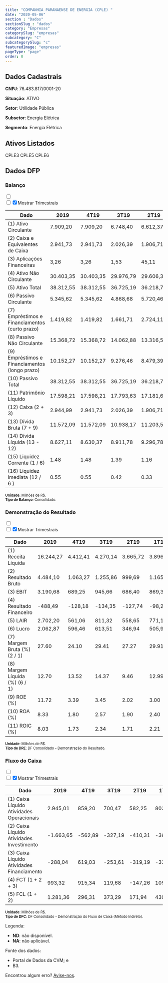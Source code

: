 ```yaml
---  
title: "COMPANHIA PARANAENSE DE ENERGIA (CPLE) "  
date: "2020-05-06"  
section : "Dados"  
sectionSlug : "dados"  
category: "Empresas"  
categorySlug: "empresas"  
subcategory: "C"  
subcategorySlug: "c"  
featuredImage: "empresas"  
pageType: "page"  
order: 0  
---
```



## Dados Cadastrais


**CNPJ**: 76.483.817/0001-20

**Situação**: ATIVO

**Setor**: Utilidade Pública

**Subsetor**: Energia Elétrica

**Segmento**: Energia Elétrica


## Ativos Listados


CPLE3 CPLE5 CPLE6 


## Dados DFP

### Balanço
  
<input type='checkbox' class='toggleCommand' id='toggleBalanco' name='toggleBalanco'>  
<div class='filter-group-balanco'>  
<div class='check_button_balanco'>  
<label for='toggleBalanco'>  
<input type='checkbox' data-filter-col='trimBalanco'><input type='checkbox' data-filter-col='trimBalanco' checked><span>Mostrar Trimestrais</span>  
</label>  
</div>  
</div>  
<div class='overflow balancoTableWrapper'>  
<table class='balancoTable'>  
<thead>  
<tr>  
<th class='dataHeader fixedLeftColumn'>Dado</th>  
<th>2019</th>  
<th class='trimHeader' data-col='trimBalanco'>4T19</th>  
<th class='trimHeader' data-col='trimBalanco'>3T19</th>  
<th class='trimHeader' data-col='trimBalanco'>2T19</th>  
<th class='trimHeader' data-col='trimBalanco'>1T19</th>  
<th>2018</th>  
<th class='trimHeader' data-col='trimBalanco'>4T18</th>  
<th class='trimHeader' data-col='trimBalanco'>3T18</th>  
<th class='trimHeader' data-col='trimBalanco'>2T18</th>  
<th class='trimHeader' data-col='trimBalanco'>1T18</th>  
<th>2017</th>  
<th class='trimHeader' data-col='trimBalanco'>4T17</th>  
<th class='trimHeader' data-col='trimBalanco'>3T17</th>  
<th class='trimHeader' data-col='trimBalanco'>2T17</th>  
<th class='trimHeader' data-col='trimBalanco'>1T17</th>  
<th>2016</th>  
<th class='trimHeader' data-col='trimBalanco'>4T16</th>  
<th class='trimHeader' data-col='trimBalanco'>3T16</th>  
<th class='trimHeader' data-col='trimBalanco'>2T16</th>  
<th class='trimHeader' data-col='trimBalanco'>1T16</th>  
<th>2015</th>  
<th class='trimHeader' data-col='trimBalanco'>4T15</th>  
<th class='trimHeader' data-col='trimBalanco'>3T15</th>  
<th class='trimHeader' data-col='trimBalanco'>2T15</th>  
<th class='trimHeader' data-col='trimBalanco'>1T15</th>  
<th>2014</th>  
<th class='trimHeader' data-col='trimBalanco'>4T14</th>  
<th class='trimHeader' data-col='trimBalanco'>3T14</th>  
<th class='trimHeader' data-col='trimBalanco'>2T14</th>  
<th class='trimHeader' data-col='trimBalanco'>1T14</th>  
<th>2013</th>  
<th class='trimHeader' data-col='trimBalanco'>4T13</th>  
<th class='trimHeader' data-col='trimBalanco'>3T13</th>  
<th class='trimHeader' data-col='trimBalanco'>2T13</th>  
<th class='trimHeader' data-col='trimBalanco'>1T13</th>  
<th>2012</th>  
<th class='trimHeader' data-col='trimBalanco'>4T12</th>  
<th class='trimHeader' data-col='trimBalanco'>3T12</th>  
<th class='trimHeader' data-col='trimBalanco'>2T12</th>  
<th class='trimHeader' data-col='trimBalanco'>1T12</th>  
<th>2011</th>  
<th class='trimHeader' data-col='trimBalanco'>4T11</th>  
<th class='trimHeader' data-col='trimBalanco'>3T11</th>  
<th class='trimHeader' data-col='trimBalanco'>2T11</th>  
<th class='trimHeader' data-col='trimBalanco'>1T11</th>  
<th>2010</th>  
<th class='trimHeader' data-col='trimBalanco'>4T10</th>  
<th class='trimHeader' data-col='trimBalanco'>3T10</th>  
<th class='trimHeader' data-col='trimBalanco'>2T10</th>  
<th class='trimHeader' data-col='trimBalanco'>1T10</th>  
<th>2009</th>  
<th class='trimHeader' data-col='trimBalanco'>4T09</th>  
<th class='trimHeader' data-col='trimBalanco'>3T09</th>  
<th class='trimHeader' data-col='trimBalanco'>2T09</th>  
<th class='trimHeader' data-col='trimBalanco'>1T09</th>  
</tr>  
</thead>  
<tbody>  
<tr class='trContaAtivo'>  
<td class='leftAlignCell rowDescription fixedLeftColumn'>(1) Ativo Circulante</td>  
<td>7.909,20</td>  
<td data-col='trimBalanco' class='trimData'>7.909,20</td>  
<td data-col='trimBalanco' class='trimData'>6.748,40</td>  
<td data-col='trimBalanco' class='trimData'>6.612,37</td>  
<td data-col='trimBalanco' class='trimData'>6.800,45</td>  
<td>6.677,85</td>  
<td data-col='trimBalanco' class='trimData'>6.677,85</td>  
<td data-col='trimBalanco' class='trimData'>5.626,76</td>  
<td data-col='trimBalanco' class='trimData'>6.072,80</td>  
<td data-col='trimBalanco' class='trimData'>6.008,44</td>  
<td>5.701,83</td>  
<td data-col='trimBalanco' class='trimData'>5.701,83</td>  
<td data-col='trimBalanco' class='trimData'>6.023,64</td>  
<td data-col='trimBalanco' class='trimData'>5.132,47</td>  
<td data-col='trimBalanco' class='trimData'>4.458,09</td>  
<td>4.402,99</td>  
<td data-col='trimBalanco' class='trimData'>4.402,99</td>  
<td data-col='trimBalanco' class='trimData'>4.237,24</td>  
<td data-col='trimBalanco' class='trimData'>4.237,24</td>  
<td data-col='trimBalanco' class='trimData'>4.237,24</td>  
<td>6.933,40</td>  
<td data-col='trimBalanco' class='trimData'>6.933,40</td>  
<td data-col='trimBalanco' class='trimData'>6.720,23</td>  
<td data-col='trimBalanco' class='trimData'>6.869,86</td>  
<td data-col='trimBalanco' class='trimData'>6.437,14</td>  
<td>5.218,18</td>  
<td data-col='trimBalanco' class='trimData'>5.218,18</td>  
<td data-col='trimBalanco' class='trimData'>5.409,29</td>  
<td data-col='trimBalanco' class='trimData'>5.704,52</td>  
<td data-col='trimBalanco' class='trimData'>5.591,74</td>  
<td>4.680,28</td>  
<td data-col='trimBalanco' class='trimData'>4.680,28</td>  
<td data-col='trimBalanco' class='trimData'>4.634,68</td>  
<td data-col='trimBalanco' class='trimData'>4.884,30</td>  
<td data-col='trimBalanco' class='trimData'>4.846,39</td>  
<td>4.681,69</td>  
<td data-col='trimBalanco' class='trimData'>4.681,69</td>  
<td data-col='trimBalanco' class='trimData'>3.538,24</td>  
<td data-col='trimBalanco' class='trimData'>3.412,11</td>  
<td data-col='trimBalanco' class='trimData'>3.582,43</td>  
<td>3.702,01</td>  
<td data-col='trimBalanco' class='trimData'>3.702,01</td>  
<td data-col='trimBalanco' class='trimData'>4.176,94</td>  
<td data-col='trimBalanco' class='trimData'>4.257,51</td>  
<td data-col='trimBalanco' class='trimData'>4.161,10</td>  
<td>4.157,79</td>  
<td data-col='trimBalanco' class='trimData'>4.157,79</td>  
<td data-col='trimBalanco' class='trimData'>4.157,79</td>  
<td data-col='trimBalanco' class='trimData'>4.157,79</td>  
<td data-col='trimBalanco' class='trimData'>4.157,79</td>  
<td>3.612,11</td>  
<td data-col='trimBalanco' class='trimData'>3.612,11</td>  
<td data-col='trimBalanco' class='trimData'>ND</td>  
<td data-col='trimBalanco' class='trimData'>ND</td>  
<td data-col='trimBalanco' class='trimData'>ND</td>  
</tr>  
<tr class='trContaAtivo'>  
<td class='leftAlignCell rowDescription fixedLeftColumn'>(2) Caixa e Equivalentes de Caixa</td>  
<td>2.941,73</td>  
<td data-col='trimBalanco' class='trimData'>2.941,73</td>  
<td data-col='trimBalanco' class='trimData'>2.026,39</td>  
<td data-col='trimBalanco' class='trimData'>1.906,71</td>  
<td data-col='trimBalanco' class='trimData'>2.053,97</td>  
<td>1.948,41</td>  
<td data-col='trimBalanco' class='trimData'>1.948,41</td>  
<td data-col='trimBalanco' class='trimData'>857,86</td>  
<td data-col='trimBalanco' class='trimData'>1.704,15</td>  
<td data-col='trimBalanco' class='trimData'>1.697,46</td>  
<td>1.040,08</td>  
<td data-col='trimBalanco' class='trimData'>1.040,08</td>  
<td data-col='trimBalanco' class='trimData'>1.305,40</td>  
<td data-col='trimBalanco' class='trimData'>1.423,95</td>  
<td data-col='trimBalanco' class='trimData'>945,59</td>  
<td>982,07</td>  
<td data-col='trimBalanco' class='trimData'>982,07</td>  
<td data-col='trimBalanco' class='trimData'>982,07</td>  
<td data-col='trimBalanco' class='trimData'>982,07</td>  
<td data-col='trimBalanco' class='trimData'>982,07</td>  
<td>1.480,73</td>  
<td data-col='trimBalanco' class='trimData'>1.480,73</td>  
<td data-col='trimBalanco' class='trimData'>831,57</td>  
<td data-col='trimBalanco' class='trimData'>867,80</td>  
<td data-col='trimBalanco' class='trimData'>1.132,47</td>  
<td>740,13</td>  
<td data-col='trimBalanco' class='trimData'>740,13</td>  
<td data-col='trimBalanco' class='trimData'>1.790,12</td>  
<td data-col='trimBalanco' class='trimData'>2.063,54</td>  
<td data-col='trimBalanco' class='trimData'>1.384,69</td>  
<td>1.741,63</td>  
<td data-col='trimBalanco' class='trimData'>1.741,63</td>  
<td data-col='trimBalanco' class='trimData'>1.531,82</td>  
<td data-col='trimBalanco' class='trimData'>1.570,38</td>  
<td data-col='trimBalanco' class='trimData'>1.206,10</td>  
<td>1.459,22</td>  
<td data-col='trimBalanco' class='trimData'>1.459,22</td>  
<td data-col='trimBalanco' class='trimData'>749,52</td>  
<td data-col='trimBalanco' class='trimData'>673,76</td>  
<td data-col='trimBalanco' class='trimData'>821,00</td>  
<td>1.049,12</td>  
<td data-col='trimBalanco' class='trimData'>1.049,12</td>  
<td data-col='trimBalanco' class='trimData'>1.490,45</td>  
<td data-col='trimBalanco' class='trimData'>1.676,32</td>  
<td data-col='trimBalanco' class='trimData'>1.791,92</td>  
<td>1.794,42</td>  
<td data-col='trimBalanco' class='trimData'>1.794,42</td>  
<td data-col='trimBalanco' class='trimData'>1.794,42</td>  
<td data-col='trimBalanco' class='trimData'>1.794,42</td>  
<td data-col='trimBalanco' class='trimData'>1.794,42</td>  
<td>1.518,52</td>  
<td data-col='trimBalanco' class='trimData'>1.518,52</td>  
<td data-col='trimBalanco' class='trimData'>ND</td>  
<td data-col='trimBalanco' class='trimData'>ND</td>  
<td data-col='trimBalanco' class='trimData'>ND</td>  
</tr>  
<tr class='trContaAtivo'>  
<td class='leftAlignCell rowDescription fixedLeftColumn'>(3) Aplicações Financeiras</td>  
<td>3,26</td>  
<td data-col='trimBalanco' class='trimData'>3,26</td>  
<td data-col='trimBalanco' class='trimData'>1,53</td>  
<td data-col='trimBalanco' class='trimData'>45,11</td>  
<td data-col='trimBalanco' class='trimData'>155,27</td>  
<td>125,06</td>  
<td data-col='trimBalanco' class='trimData'>125,06</td>  
<td data-col='trimBalanco' class='trimData'>75,17</td>  
<td data-col='trimBalanco' class='trimData'>43,58</td>  
<td data-col='trimBalanco' class='trimData'>41,20</td>  
<td>60,71</td>  
<td data-col='trimBalanco' class='trimData'>60,71</td>  
<td data-col='trimBalanco' class='trimData'>150,24</td>  
<td data-col='trimBalanco' class='trimData'>58,97</td>  
<td data-col='trimBalanco' class='trimData'>89,34</td>  
<td>303,69</td>  
<td data-col='trimBalanco' class='trimData'>303,69</td>  
<td data-col='trimBalanco' class='trimData'>137,94</td>  
<td data-col='trimBalanco' class='trimData'>137,94</td>  
<td data-col='trimBalanco' class='trimData'>137,94</td>  
<td>408,27</td>  
<td data-col='trimBalanco' class='trimData'>408,27</td>  
<td data-col='trimBalanco' class='trimData'>386,36</td>  
<td data-col='trimBalanco' class='trimData'>456,75</td>  
<td data-col='trimBalanco' class='trimData'>288,72</td>  
<td>472,61</td>  
<td data-col='trimBalanco' class='trimData'>472,61</td>  
<td data-col='trimBalanco' class='trimData'>567,20</td>  
<td data-col='trimBalanco' class='trimData'>450,68</td>  
<td data-col='trimBalanco' class='trimData'>220,03</td>  
<td>391,20</td>  
<td data-col='trimBalanco' class='trimData'>391,20</td>  
<td data-col='trimBalanco' class='trimData'>511,24</td>  
<td data-col='trimBalanco' class='trimData'>510,76</td>  
<td data-col='trimBalanco' class='trimData'>534,47</td>  
<td>672,31</td>  
<td data-col='trimBalanco' class='trimData'>672,31</td>  
<td data-col='trimBalanco' class='trimData'>469,08</td>  
<td data-col='trimBalanco' class='trimData'>458,36</td>  
<td data-col='trimBalanco' class='trimData'>502,54</td>  
<td>584,69</td>  
<td data-col='trimBalanco' class='trimData'>584,69</td>  
<td data-col='trimBalanco' class='trimData'>527,17</td>  
<td data-col='trimBalanco' class='trimData'>533,59</td>  
<td data-col='trimBalanco' class='trimData'>524,52</td>  
<td>598,17</td>  
<td data-col='trimBalanco' class='trimData'>598,17</td>  
<td data-col='trimBalanco' class='trimData'>598,17</td>  
<td data-col='trimBalanco' class='trimData'>598,17</td>  
<td data-col='trimBalanco' class='trimData'>598,17</td>  
<td>370,29</td>  
<td data-col='trimBalanco' class='trimData'>370,29</td>  
<td data-col='trimBalanco' class='trimData'>ND</td>  
<td data-col='trimBalanco' class='trimData'>ND</td>  
<td data-col='trimBalanco' class='trimData'>ND</td>  
</tr>  
<tr class='trContaAtivo'>  
<td class='leftAlignCell rowDescription fixedLeftColumn'>(4) Ativo Não Circulante</td>  
<td>30.403,35</td>  
<td data-col='trimBalanco' class='trimData'>30.403,35</td>  
<td data-col='trimBalanco' class='trimData'>29.976,79</td>  
<td data-col='trimBalanco' class='trimData'>29.606,33</td>  
<td data-col='trimBalanco' class='trimData'>29.462,84</td>  
<td>29.252,25</td>  
<td data-col='trimBalanco' class='trimData'>29.252,25</td>  
<td data-col='trimBalanco' class='trimData'>29.324,62</td>  
<td data-col='trimBalanco' class='trimData'>28.407,21</td>  
<td data-col='trimBalanco' class='trimData'>27.709,99</td>  
<td>27.460,54</td>  
<td data-col='trimBalanco' class='trimData'>27.460,54</td>  
<td data-col='trimBalanco' class='trimData'>27.533,19</td>  
<td data-col='trimBalanco' class='trimData'>26.766,78</td>  
<td data-col='trimBalanco' class='trimData'>26.476,93</td>  
<td>26.031,22</td>  
<td data-col='trimBalanco' class='trimData'>26.031,22</td>  
<td data-col='trimBalanco' class='trimData'>26.051,66</td>  
<td data-col='trimBalanco' class='trimData'>26.051,66</td>  
<td data-col='trimBalanco' class='trimData'>26.051,66</td>  
<td>22.014,26</td>  
<td data-col='trimBalanco' class='trimData'>22.014,26</td>  
<td data-col='trimBalanco' class='trimData'>21.694,10</td>  
<td data-col='trimBalanco' class='trimData'>21.076,34</td>  
<td data-col='trimBalanco' class='trimData'>20.961,32</td>  
<td>20.399,97</td>  
<td data-col='trimBalanco' class='trimData'>20.399,97</td>  
<td data-col='trimBalanco' class='trimData'>20.085,39</td>  
<td data-col='trimBalanco' class='trimData'>19.361,46</td>  
<td data-col='trimBalanco' class='trimData'>18.842,46</td>  
<td>18.431,16</td>  
<td data-col='trimBalanco' class='trimData'>18.431,16</td>  
<td data-col='trimBalanco' class='trimData'>17.531,44</td>  
<td data-col='trimBalanco' class='trimData'>16.958,70</td>  
<td data-col='trimBalanco' class='trimData'>16.592,36</td>  
<td>16.527,21</td>  
<td data-col='trimBalanco' class='trimData'>16.527,21</td>  
<td data-col='trimBalanco' class='trimData'>16.370,58</td>  
<td data-col='trimBalanco' class='trimData'>16.126,82</td>  
<td data-col='trimBalanco' class='trimData'>15.767,60</td>  
<td>15.140,01</td>  
<td data-col='trimBalanco' class='trimData'>15.419,65</td>  
<td data-col='trimBalanco' class='trimData'>14.723,70</td>  
<td data-col='trimBalanco' class='trimData'>14.344,47</td>  
<td data-col='trimBalanco' class='trimData'>14.045,15</td>  
<td>13.701,64</td>  
<td data-col='trimBalanco' class='trimData'>13.701,64</td>  
<td data-col='trimBalanco' class='trimData'>13.701,64</td>  
<td data-col='trimBalanco' class='trimData'>13.701,64</td>  
<td data-col='trimBalanco' class='trimData'>13.701,64</td>  
<td>12.700,79</td>  
<td data-col='trimBalanco' class='trimData'>12.700,79</td>  
<td data-col='trimBalanco' class='trimData'>ND</td>  
<td data-col='trimBalanco' class='trimData'>ND</td>  
<td data-col='trimBalanco' class='trimData'>ND</td>  
</tr>  
<tr class='trContaAtivo'>  
<td class='leftAlignCell rowDescription fixedLeftColumn'>(5) Ativo Total</td>  
<td>38.312,55</td>  
<td data-col='trimBalanco' class='trimData'>38.312,55</td>  
<td data-col='trimBalanco' class='trimData'>36.725,19</td>  
<td data-col='trimBalanco' class='trimData'>36.218,70</td>  
<td data-col='trimBalanco' class='trimData'>36.263,29</td>  
<td>35.930,10</td>  
<td data-col='trimBalanco' class='trimData'>35.930,10</td>  
<td data-col='trimBalanco' class='trimData'>34.951,38</td>  
<td data-col='trimBalanco' class='trimData'>34.480,00</td>  
<td data-col='trimBalanco' class='trimData'>33.718,43</td>  
<td>33.162,38</td>  
<td data-col='trimBalanco' class='trimData'>33.162,38</td>  
<td data-col='trimBalanco' class='trimData'>33.556,83</td>  
<td data-col='trimBalanco' class='trimData'>31.899,25</td>  
<td data-col='trimBalanco' class='trimData'>30.935,03</td>  
<td>30.434,21</td>  
<td data-col='trimBalanco' class='trimData'>30.434,21</td>  
<td data-col='trimBalanco' class='trimData'>30.288,90</td>  
<td data-col='trimBalanco' class='trimData'>30.288,90</td>  
<td data-col='trimBalanco' class='trimData'>30.288,90</td>  
<td>28.947,66</td>  
<td data-col='trimBalanco' class='trimData'>28.947,66</td>  
<td data-col='trimBalanco' class='trimData'>28.414,32</td>  
<td data-col='trimBalanco' class='trimData'>27.946,20</td>  
<td data-col='trimBalanco' class='trimData'>27.398,45</td>  
<td>25.618,14</td>  
<td data-col='trimBalanco' class='trimData'>25.618,14</td>  
<td data-col='trimBalanco' class='trimData'>25.494,68</td>  
<td data-col='trimBalanco' class='trimData'>25.065,98</td>  
<td data-col='trimBalanco' class='trimData'>24.434,20</td>  
<td>23.111,44</td>  
<td data-col='trimBalanco' class='trimData'>23.111,44</td>  
<td data-col='trimBalanco' class='trimData'>22.166,12</td>  
<td data-col='trimBalanco' class='trimData'>21.842,99</td>  
<td data-col='trimBalanco' class='trimData'>21.438,75</td>  
<td>21.208,90</td>  
<td data-col='trimBalanco' class='trimData'>21.208,90</td>  
<td data-col='trimBalanco' class='trimData'>19.908,83</td>  
<td data-col='trimBalanco' class='trimData'>19.538,92</td>  
<td data-col='trimBalanco' class='trimData'>19.350,02</td>  
<td>18.842,02</td>  
<td data-col='trimBalanco' class='trimData'>19.121,66</td>  
<td data-col='trimBalanco' class='trimData'>18.900,64</td>  
<td data-col='trimBalanco' class='trimData'>18.601,98</td>  
<td data-col='trimBalanco' class='trimData'>18.206,24</td>  
<td>17.859,43</td>  
<td data-col='trimBalanco' class='trimData'>17.859,43</td>  
<td data-col='trimBalanco' class='trimData'>17.859,43</td>  
<td data-col='trimBalanco' class='trimData'>17.859,43</td>  
<td data-col='trimBalanco' class='trimData'>17.859,43</td>  
<td>16.312,90</td>  
<td data-col='trimBalanco' class='trimData'>16.312,90</td>  
<td data-col='trimBalanco' class='trimData'>ND</td>  
<td data-col='trimBalanco' class='trimData'>ND</td>  
<td data-col='trimBalanco' class='trimData'>ND</td>  
</tr>  
<tr class='trContaPassivo'>  
<td class='leftAlignCell rowDescription fixedLeftColumn'>(6) Passivo Circulante</td>  
<td>5.345,62</td>  
<td data-col='trimBalanco' class='trimData'>5.345,62</td>  
<td data-col='trimBalanco' class='trimData'>4.868,68</td>  
<td data-col='trimBalanco' class='trimData'>5.720,46</td>  
<td data-col='trimBalanco' class='trimData'>6.886,53</td>  
<td>6.695,11</td>  
<td data-col='trimBalanco' class='trimData'>6.695,11</td>  
<td data-col='trimBalanco' class='trimData'>7.288,34</td>  
<td data-col='trimBalanco' class='trimData'>7.724,51</td>  
<td data-col='trimBalanco' class='trimData'>5.911,29</td>  
<td>6.109,91</td>  
<td data-col='trimBalanco' class='trimData'>6.109,91</td>  
<td data-col='trimBalanco' class='trimData'>7.666,24</td>  
<td data-col='trimBalanco' class='trimData'>6.535,09</td>  
<td data-col='trimBalanco' class='trimData'>5.807,15</td>  
<td>5.656,04</td>  
<td data-col='trimBalanco' class='trimData'>5.656,04</td>  
<td data-col='trimBalanco' class='trimData'>5.656,04</td>  
<td data-col='trimBalanco' class='trimData'>5.656,04</td>  
<td data-col='trimBalanco' class='trimData'>5.656,04</td>  
<td>4.789,12</td>  
<td data-col='trimBalanco' class='trimData'>4.789,12</td>  
<td data-col='trimBalanco' class='trimData'>4.046,37</td>  
<td data-col='trimBalanco' class='trimData'>4.184,01</td>  
<td data-col='trimBalanco' class='trimData'>5.129,42</td>  
<td>4.055,39</td>  
<td data-col='trimBalanco' class='trimData'>4.055,39</td>  
<td data-col='trimBalanco' class='trimData'>3.837,28</td>  
<td data-col='trimBalanco' class='trimData'>3.373,76</td>  
<td data-col='trimBalanco' class='trimData'>3.803,82</td>  
<td>3.347,89</td>  
<td data-col='trimBalanco' class='trimData'>3.347,89</td>  
<td data-col='trimBalanco' class='trimData'>3.194,84</td>  
<td data-col='trimBalanco' class='trimData'>3.120,21</td>  
<td data-col='trimBalanco' class='trimData'>2.957,11</td>  
<td>2.833,44</td>  
<td data-col='trimBalanco' class='trimData'>2.833,44</td>  
<td data-col='trimBalanco' class='trimData'>2.281,89</td>  
<td data-col='trimBalanco' class='trimData'>1.905,62</td>  
<td data-col='trimBalanco' class='trimData'>1.857,57</td>  
<td>2.058,82</td>  
<td data-col='trimBalanco' class='trimData'>2.058,82</td>  
<td data-col='trimBalanco' class='trimData'>2.015,20</td>  
<td data-col='trimBalanco' class='trimData'>2.481,89</td>  
<td data-col='trimBalanco' class='trimData'>2.497,46</td>  
<td>2.536,80</td>  
<td data-col='trimBalanco' class='trimData'>2.536,80</td>  
<td data-col='trimBalanco' class='trimData'>2.536,80</td>  
<td data-col='trimBalanco' class='trimData'>2.536,80</td>  
<td data-col='trimBalanco' class='trimData'>2.536,80</td>  
<td>1.723,32</td>  
<td data-col='trimBalanco' class='trimData'>1.723,32</td>  
<td data-col='trimBalanco' class='trimData'>ND</td>  
<td data-col='trimBalanco' class='trimData'>ND</td>  
<td data-col='trimBalanco' class='trimData'>ND</td>  
</tr>  
<tr class='trContaPassivo'>  
<td class='leftAlignCell rowDescription fixedLeftColumn'>(7) Empréstimos e Financiamentos (curto prazo)</td>  
<td>1.419,82</td>  
<td data-col='trimBalanco' class='trimData'>1.419,82</td>  
<td data-col='trimBalanco' class='trimData'>1.661,71</td>  
<td data-col='trimBalanco' class='trimData'>2.724,11</td>  
<td data-col='trimBalanco' class='trimData'>3.556,22</td>  
<td>3.297,93</td>  
<td data-col='trimBalanco' class='trimData'>3.297,93</td>  
<td data-col='trimBalanco' class='trimData'>3.305,89</td>  
<td data-col='trimBalanco' class='trimData'>3.963,88</td>  
<td data-col='trimBalanco' class='trimData'>2.571,57</td>  
<td>2.416,73</td>  
<td data-col='trimBalanco' class='trimData'>2.416,73</td>  
<td data-col='trimBalanco' class='trimData'>3.277,41</td>  
<td data-col='trimBalanco' class='trimData'>2.947,90</td>  
<td data-col='trimBalanco' class='trimData'>2.747,70</td>  
<td>2.601,94</td>  
<td data-col='trimBalanco' class='trimData'>2.601,94</td>  
<td data-col='trimBalanco' class='trimData'>2.601,94</td>  
<td data-col='trimBalanco' class='trimData'>2.601,94</td>  
<td data-col='trimBalanco' class='trimData'>2.601,94</td>  
<td>1.232,56</td>  
<td data-col='trimBalanco' class='trimData'>1.232,56</td>  
<td data-col='trimBalanco' class='trimData'>629,52</td>  
<td data-col='trimBalanco' class='trimData'>941,51</td>  
<td data-col='trimBalanco' class='trimData'>1.836,22</td>  
<td>1.299,12</td>  
<td data-col='trimBalanco' class='trimData'>1.299,12</td>  
<td data-col='trimBalanco' class='trimData'>1.255,56</td>  
<td data-col='trimBalanco' class='trimData'>965,86</td>  
<td data-col='trimBalanco' class='trimData'>777,96</td>  
<td>1.014,57</td>  
<td data-col='trimBalanco' class='trimData'>1.014,57</td>  
<td data-col='trimBalanco' class='trimData'>855,52</td>  
<td data-col='trimBalanco' class='trimData'>535,47</td>  
<td data-col='trimBalanco' class='trimData'>538,01</td>  
<td>274,01</td>  
<td data-col='trimBalanco' class='trimData'>274,01</td>  
<td data-col='trimBalanco' class='trimData'>230,58</td>  
<td data-col='trimBalanco' class='trimData'>105,94</td>  
<td data-col='trimBalanco' class='trimData'>73,37</td>  
<td>116,49</td>  
<td data-col='trimBalanco' class='trimData'>116,49</td>  
<td data-col='trimBalanco' class='trimData'>87,02</td>  
<td data-col='trimBalanco' class='trimData'>704,59</td>  
<td data-col='trimBalanco' class='trimData'>673,74</td>  
<td>704,25</td>  
<td data-col='trimBalanco' class='trimData'>704,25</td>  
<td data-col='trimBalanco' class='trimData'>704,25</td>  
<td data-col='trimBalanco' class='trimData'>704,25</td>  
<td data-col='trimBalanco' class='trimData'>704,25</td>  
<td>135,89</td>  
<td data-col='trimBalanco' class='trimData'>135,89</td>  
<td data-col='trimBalanco' class='trimData'>ND</td>  
<td data-col='trimBalanco' class='trimData'>ND</td>  
<td data-col='trimBalanco' class='trimData'>ND</td>  
</tr>  
<tr class='trContaPassivo'>  
<td class='leftAlignCell rowDescription fixedLeftColumn'>(8) Passivo Não Circulante</td>  
<td>15.368,72</td>  
<td data-col='trimBalanco' class='trimData'>15.368,72</td>  
<td data-col='trimBalanco' class='trimData'>14.062,88</td>  
<td data-col='trimBalanco' class='trimData'>13.316,56</td>  
<td data-col='trimBalanco' class='trimData'>12.537,92</td>  
<td>12.898,77</td>  
<td data-col='trimBalanco' class='trimData'>12.898,77</td>  
<td data-col='trimBalanco' class='trimData'>11.130,03</td>  
<td data-col='trimBalanco' class='trimData'>10.574,65</td>  
<td data-col='trimBalanco' class='trimData'>11.973,23</td>  
<td>11.541,96</td>  
<td data-col='trimBalanco' class='trimData'>11.541,96</td>  
<td data-col='trimBalanco' class='trimData'>10.172,71</td>  
<td data-col='trimBalanco' class='trimData'>10.048,57</td>  
<td data-col='trimBalanco' class='trimData'>9.737,44</td>  
<td>9.622,73</td>  
<td data-col='trimBalanco' class='trimData'>9.622,73</td>  
<td data-col='trimBalanco' class='trimData'>9.654,72</td>  
<td data-col='trimBalanco' class='trimData'>9.654,72</td>  
<td data-col='trimBalanco' class='trimData'>9.654,72</td>  
<td>9.574,06</td>  
<td data-col='trimBalanco' class='trimData'>9.574,06</td>  
<td data-col='trimBalanco' class='trimData'>10.105,65</td>  
<td data-col='trimBalanco' class='trimData'>9.606,05</td>  
<td data-col='trimBalanco' class='trimData'>8.137,52</td>  
<td>7.879,97</td>  
<td data-col='trimBalanco' class='trimData'>7.879,97</td>  
<td data-col='trimBalanco' class='trimData'>7.904,05</td>  
<td data-col='trimBalanco' class='trimData'>8.172,12</td>  
<td data-col='trimBalanco' class='trimData'>7.127,53</td>  
<td>6.834,81</td>  
<td data-col='trimBalanco' class='trimData'>6.834,81</td>  
<td data-col='trimBalanco' class='trimData'>5.854,80</td>  
<td data-col='trimBalanco' class='trimData'>5.780,77</td>  
<td data-col='trimBalanco' class='trimData'>5.724,29</td>  
<td>6.013,57</td>  
<td data-col='trimBalanco' class='trimData'>6.013,57</td>  
<td data-col='trimBalanco' class='trimData'>4.826,76</td>  
<td data-col='trimBalanco' class='trimData'>5.149,73</td>  
<td data-col='trimBalanco' class='trimData'>5.107,65</td>  
<td>4.713,67</td>  
<td data-col='trimBalanco' class='trimData'>4.993,31</td>  
<td data-col='trimBalanco' class='trimData'>4.891,87</td>  
<td data-col='trimBalanco' class='trimData'>4.235,72</td>  
<td data-col='trimBalanco' class='trimData'>4.038,79</td>  
<td>4.026,80</td>  
<td data-col='trimBalanco' class='trimData'>4.026,80</td>  
<td data-col='trimBalanco' class='trimData'>4.026,80</td>  
<td data-col='trimBalanco' class='trimData'>4.026,80</td>  
<td data-col='trimBalanco' class='trimData'>4.026,80</td>  
<td>4.065,22</td>  
<td data-col='trimBalanco' class='trimData'>4.065,22</td>  
<td data-col='trimBalanco' class='trimData'>ND</td>  
<td data-col='trimBalanco' class='trimData'>ND</td>  
<td data-col='trimBalanco' class='trimData'>ND</td>  
</tr>  
<tr class='trContaPassivo'>  
<td class='leftAlignCell rowDescription fixedLeftColumn'>(9) Empréstimos e Financiamentos (longo prazo)</td>  
<td>10.152,27</td>  
<td data-col='trimBalanco' class='trimData'>10.152,27</td>  
<td data-col='trimBalanco' class='trimData'>9.276,46</td>  
<td data-col='trimBalanco' class='trimData'>8.479,39</td>  
<td data-col='trimBalanco' class='trimData'>7.751,29</td>  
<td>8.267,51</td>  
<td data-col='trimBalanco' class='trimData'>8.267,51</td>  
<td data-col='trimBalanco' class='trimData'>6.642,20</td>  
<td data-col='trimBalanco' class='trimData'>6.220,70</td>  
<td data-col='trimBalanco' class='trimData'>7.822,24</td>  
<td>7.413,76</td>  
<td data-col='trimBalanco' class='trimData'>7.413,76</td>  
<td data-col='trimBalanco' class='trimData'>6.249,29</td>  
<td data-col='trimBalanco' class='trimData'>6.523,84</td>  
<td data-col='trimBalanco' class='trimData'>6.169,98</td>  
<td>6.235,16</td>  
<td data-col='trimBalanco' class='trimData'>6.235,16</td>  
<td data-col='trimBalanco' class='trimData'>6.235,16</td>  
<td data-col='trimBalanco' class='trimData'>6.235,16</td>  
<td data-col='trimBalanco' class='trimData'>6.235,16</td>  
<td>6.528,43</td>  
<td data-col='trimBalanco' class='trimData'>6.528,43</td>  
<td data-col='trimBalanco' class='trimData'>6.460,31</td>  
<td data-col='trimBalanco' class='trimData'>6.047,02</td>  
<td data-col='trimBalanco' class='trimData'>4.715,01</td>  
<td>4.755,28</td>  
<td data-col='trimBalanco' class='trimData'>4.755,28</td>  
<td data-col='trimBalanco' class='trimData'>4.396,43</td>  
<td data-col='trimBalanco' class='trimData'>4.745,43</td>  
<td data-col='trimBalanco' class='trimData'>3.755,46</td>  
<td>3.517,16</td>  
<td data-col='trimBalanco' class='trimData'>3.517,16</td>  
<td data-col='trimBalanco' class='trimData'>2.662,53</td>  
<td data-col='trimBalanco' class='trimData'>2.727,23</td>  
<td data-col='trimBalanco' class='trimData'>2.728,13</td>  
<td>2.987,55</td>  
<td data-col='trimBalanco' class='trimData'>2.987,55</td>  
<td data-col='trimBalanco' class='trimData'>1.994,68</td>  
<td data-col='trimBalanco' class='trimData'>2.127,41</td>  
<td data-col='trimBalanco' class='trimData'>2.118,85</td>  
<td>2.057,99</td>  
<td data-col='trimBalanco' class='trimData'>2.057,99</td>  
<td data-col='trimBalanco' class='trimData'>2.070,92</td>  
<td data-col='trimBalanco' class='trimData'>1.461,77</td>  
<td data-col='trimBalanco' class='trimData'>1.275,56</td>  
<td>1.280,98</td>  
<td data-col='trimBalanco' class='trimData'>1.280,98</td>  
<td data-col='trimBalanco' class='trimData'>1.280,98</td>  
<td data-col='trimBalanco' class='trimData'>1.280,98</td>  
<td data-col='trimBalanco' class='trimData'>1.280,98</td>  
<td>1.537,53</td>  
<td data-col='trimBalanco' class='trimData'>1.537,53</td>  
<td data-col='trimBalanco' class='trimData'>ND</td>  
<td data-col='trimBalanco' class='trimData'>ND</td>  
<td data-col='trimBalanco' class='trimData'>ND</td>  
</tr>  
<tr class='trContaPassivo'>  
<td class='leftAlignCell rowDescription fixedLeftColumn'>(10) Passivo Total</td>  
<td>38.312,55</td>  
<td data-col='trimBalanco' class='trimData'>38.312,55</td>  
<td data-col='trimBalanco' class='trimData'>36.725,19</td>  
<td data-col='trimBalanco' class='trimData'>36.218,70</td>  
<td data-col='trimBalanco' class='trimData'>36.263,29</td>  
<td>35.930,10</td>  
<td data-col='trimBalanco' class='trimData'>35.930,10</td>  
<td data-col='trimBalanco' class='trimData'>34.951,38</td>  
<td data-col='trimBalanco' class='trimData'>34.480,00</td>  
<td data-col='trimBalanco' class='trimData'>33.718,43</td>  
<td>33.162,38</td>  
<td data-col='trimBalanco' class='trimData'>33.162,38</td>  
<td data-col='trimBalanco' class='trimData'>33.556,83</td>  
<td data-col='trimBalanco' class='trimData'>31.899,25</td>  
<td data-col='trimBalanco' class='trimData'>30.935,03</td>  
<td>30.434,21</td>  
<td data-col='trimBalanco' class='trimData'>30.434,21</td>  
<td data-col='trimBalanco' class='trimData'>30.288,90</td>  
<td data-col='trimBalanco' class='trimData'>30.288,90</td>  
<td data-col='trimBalanco' class='trimData'>30.288,90</td>  
<td>28.947,66</td>  
<td data-col='trimBalanco' class='trimData'>28.947,66</td>  
<td data-col='trimBalanco' class='trimData'>28.414,32</td>  
<td data-col='trimBalanco' class='trimData'>27.946,20</td>  
<td data-col='trimBalanco' class='trimData'>27.398,45</td>  
<td>25.618,14</td>  
<td data-col='trimBalanco' class='trimData'>25.618,14</td>  
<td data-col='trimBalanco' class='trimData'>25.494,68</td>  
<td data-col='trimBalanco' class='trimData'>25.065,98</td>  
<td data-col='trimBalanco' class='trimData'>24.434,20</td>  
<td>23.111,44</td>  
<td data-col='trimBalanco' class='trimData'>23.111,44</td>  
<td data-col='trimBalanco' class='trimData'>22.166,12</td>  
<td data-col='trimBalanco' class='trimData'>21.842,99</td>  
<td data-col='trimBalanco' class='trimData'>21.438,75</td>  
<td>21.208,90</td>  
<td data-col='trimBalanco' class='trimData'>21.208,90</td>  
<td data-col='trimBalanco' class='trimData'>19.908,83</td>  
<td data-col='trimBalanco' class='trimData'>19.538,92</td>  
<td data-col='trimBalanco' class='trimData'>19.350,02</td>  
<td>18.842,02</td>  
<td data-col='trimBalanco' class='trimData'>19.121,66</td>  
<td data-col='trimBalanco' class='trimData'>18.900,64</td>  
<td data-col='trimBalanco' class='trimData'>18.601,98</td>  
<td data-col='trimBalanco' class='trimData'>18.206,24</td>  
<td>17.859,43</td>  
<td data-col='trimBalanco' class='trimData'>17.859,43</td>  
<td data-col='trimBalanco' class='trimData'>17.859,43</td>  
<td data-col='trimBalanco' class='trimData'>17.859,43</td>  
<td data-col='trimBalanco' class='trimData'>17.859,43</td>  
<td>16.312,90</td>  
<td data-col='trimBalanco' class='trimData'>16.312,90</td>  
<td data-col='trimBalanco' class='trimData'>ND</td>  
<td data-col='trimBalanco' class='trimData'>ND</td>  
<td data-col='trimBalanco' class='trimData'>ND</td>  
</tr>  
<tr class='trContaPassivo'>  
<td class='leftAlignCell rowDescription fixedLeftColumn'>(11) Patrimônio Líquido</td>  
<td>17.598,21</td>  
<td data-col='trimBalanco' class='trimData'>17.598,21</td>  
<td data-col='trimBalanco' class='trimData'>17.793,63</td>  
<td data-col='trimBalanco' class='trimData'>17.181,69</td>  
<td data-col='trimBalanco' class='trimData'>16.838,84</td>  
<td>16.336,21</td>  
<td data-col='trimBalanco' class='trimData'>16.336,21</td>  
<td data-col='trimBalanco' class='trimData'>16.533,01</td>  
<td data-col='trimBalanco' class='trimData'>16.180,85</td>  
<td data-col='trimBalanco' class='trimData'>15.833,91</td>  
<td>15.510,50</td>  
<td data-col='trimBalanco' class='trimData'>15.510,50</td>  
<td data-col='trimBalanco' class='trimData'>15.717,89</td>  
<td data-col='trimBalanco' class='trimData'>15.315,59</td>  
<td data-col='trimBalanco' class='trimData'>15.390,43</td>  
<td>15.155,45</td>  
<td data-col='trimBalanco' class='trimData'>15.155,45</td>  
<td data-col='trimBalanco' class='trimData'>14.978,14</td>  
<td data-col='trimBalanco' class='trimData'>14.978,14</td>  
<td data-col='trimBalanco' class='trimData'>14.978,14</td>  
<td>14.584,48</td>  
<td data-col='trimBalanco' class='trimData'>14.584,48</td>  
<td data-col='trimBalanco' class='trimData'>14.262,31</td>  
<td data-col='trimBalanco' class='trimData'>14.156,14</td>  
<td data-col='trimBalanco' class='trimData'>14.131,52</td>  
<td>13.682,78</td>  
<td data-col='trimBalanco' class='trimData'>13.682,78</td>  
<td data-col='trimBalanco' class='trimData'>13.753,35</td>  
<td data-col='trimBalanco' class='trimData'>13.520,09</td>  
<td data-col='trimBalanco' class='trimData'>13.502,86</td>  
<td>12.928,75</td>  
<td data-col='trimBalanco' class='trimData'>12.928,75</td>  
<td data-col='trimBalanco' class='trimData'>13.116,48</td>  
<td data-col='trimBalanco' class='trimData'>12.942,02</td>  
<td data-col='trimBalanco' class='trimData'>12.757,35</td>  
<td>12.361,89</td>  
<td data-col='trimBalanco' class='trimData'>12.361,89</td>  
<td data-col='trimBalanco' class='trimData'>12.800,18</td>  
<td data-col='trimBalanco' class='trimData'>12.483,57</td>  
<td data-col='trimBalanco' class='trimData'>12.384,80</td>  
<td>12.069,53</td>  
<td data-col='trimBalanco' class='trimData'>12.069,53</td>  
<td data-col='trimBalanco' class='trimData'>11.993,58</td>  
<td data-col='trimBalanco' class='trimData'>11.884,37</td>  
<td data-col='trimBalanco' class='trimData'>11.669,99</td>  
<td>11.295,83</td>  
<td data-col='trimBalanco' class='trimData'>11.295,83</td>  
<td data-col='trimBalanco' class='trimData'>11.295,83</td>  
<td data-col='trimBalanco' class='trimData'>11.295,83</td>  
<td data-col='trimBalanco' class='trimData'>11.295,83</td>  
<td>10.524,36</td>  
<td data-col='trimBalanco' class='trimData'>10.524,36</td>  
<td data-col='trimBalanco' class='trimData'>ND</td>  
<td data-col='trimBalanco' class='trimData'>ND</td>  
<td data-col='trimBalanco' class='trimData'>ND</td>  
</tr>  
<tr>  
<td class='leftAlignCell rowDescription fixedLeftColumn'>(12) Caixa (2 + 3)</td>  
<td class='positiveNumber'>2.944,99</td>  
<td class='positiveNumber trimData' data-col='trimBalanco'>2.941,73</td>  
<td class='positiveNumber trimData' data-col='trimBalanco'>2.026,39</td>  
<td class='positiveNumber trimData' data-col='trimBalanco'>1.906,71</td>  
<td class='positiveNumber trimData' data-col='trimBalanco'>2.053,97</td>  
<td class='positiveNumber'>2.073,47</td>  
<td class='positiveNumber trimData' data-col='trimBalanco'>1.948,41</td>  
<td class='positiveNumber trimData' data-col='trimBalanco'>857,86</td>  
<td class='positiveNumber trimData' data-col='trimBalanco'>1.704,15</td>  
<td class='positiveNumber trimData' data-col='trimBalanco'>1.697,46</td>  
<td class='positiveNumber'>1.100,79</td>  
<td class='positiveNumber trimData' data-col='trimBalanco'>1.040,08</td>  
<td class='positiveNumber trimData' data-col='trimBalanco'>1.305,40</td>  
<td class='positiveNumber trimData' data-col='trimBalanco'>1.423,95</td>  
<td class='positiveNumber trimData' data-col='trimBalanco'>945,59</td>  
<td class='positiveNumber'>1.285,77</td>  
<td class='positiveNumber trimData' data-col='trimBalanco'>982,07</td>  
<td class='positiveNumber trimData' data-col='trimBalanco'>982,07</td>  
<td class='positiveNumber trimData' data-col='trimBalanco'>982,07</td>  
<td class='positiveNumber trimData' data-col='trimBalanco'>982,07</td>  
<td class='positiveNumber'>1.889,00</td>  
<td class='positiveNumber trimData' data-col='trimBalanco'>1.480,73</td>  
<td class='positiveNumber trimData' data-col='trimBalanco'>831,57</td>  
<td class='positiveNumber trimData' data-col='trimBalanco'>867,80</td>  
<td class='positiveNumber trimData' data-col='trimBalanco'>1.132,47</td>  
<td class='positiveNumber'>1.212,74</td>  
<td class='positiveNumber trimData' data-col='trimBalanco'>740,13</td>  
<td class='positiveNumber trimData' data-col='trimBalanco'>1.790,12</td>  
<td class='positiveNumber trimData' data-col='trimBalanco'>2.063,54</td>  
<td class='positiveNumber trimData' data-col='trimBalanco'>1.384,69</td>  
<td class='positiveNumber'>2.132,83</td>  
<td class='positiveNumber trimData' data-col='trimBalanco'>1.741,63</td>  
<td class='positiveNumber trimData' data-col='trimBalanco'>1.531,82</td>  
<td class='positiveNumber trimData' data-col='trimBalanco'>1.570,38</td>  
<td class='positiveNumber trimData' data-col='trimBalanco'>1.206,10</td>  
<td class='positiveNumber'>2.131,53</td>  
<td class='positiveNumber trimData' data-col='trimBalanco'>1.459,22</td>  
<td class='positiveNumber trimData' data-col='trimBalanco'>749,52</td>  
<td class='positiveNumber trimData' data-col='trimBalanco'>673,76</td>  
<td class='positiveNumber trimData' data-col='trimBalanco'>821,00</td>  
<td class='positiveNumber'>1.633,81</td>  
<td class='positiveNumber trimData' data-col='trimBalanco'>1.049,12</td>  
<td class='positiveNumber trimData' data-col='trimBalanco'>1.490,45</td>  
<td class='positiveNumber trimData' data-col='trimBalanco'>1.676,32</td>  
<td class='positiveNumber trimData' data-col='trimBalanco'>1.791,92</td>  
<td class='positiveNumber'>2.392,59</td>  
<td class='positiveNumber trimData' data-col='trimBalanco'>1.794,42</td>  
<td class='positiveNumber trimData' data-col='trimBalanco'>1.794,42</td>  
<td class='positiveNumber trimData' data-col='trimBalanco'>1.794,42</td>  
<td class='positiveNumber trimData' data-col='trimBalanco'>1.794,42</td>  
<td class='positiveNumber'>1.888,81</td>  
<td class='positiveNumber trimData' data-col='trimBalanco'>1.518,52</td>  
<td data-col='trimBalanco' class='trimData'>ND</td>  
<td data-col='trimBalanco' class='trimData'>ND</td>  
<td data-col='trimBalanco' class='trimData'>ND</td>  
</tr>  
<tr class='trDividaBruta'>  
<td class='leftAlignCell rowDescription fixedLeftColumn'>(13) Dívida Bruta (7 + 9)</td>  
<td class='negativeNumber'>11.572,09</td>  
<td class='negativeNumber trimData' data-col='trimBalanco'>11.572,09</td>  
<td class='negativeNumber trimData' data-col='trimBalanco'>10.938,17</td>  
<td class='negativeNumber trimData' data-col='trimBalanco'>11.203,50</td>  
<td class='negativeNumber trimData' data-col='trimBalanco'>11.307,51</td>  
<td class='negativeNumber'>11.565,44</td>  
<td class='negativeNumber trimData' data-col='trimBalanco'>11.565,44</td>  
<td class='negativeNumber trimData' data-col='trimBalanco'>9.948,09</td>  
<td class='negativeNumber trimData' data-col='trimBalanco'>10.184,58</td>  
<td class='negativeNumber trimData' data-col='trimBalanco'>10.393,82</td>  
<td class='negativeNumber'>9.830,48</td>  
<td class='negativeNumber trimData' data-col='trimBalanco'>9.830,48</td>  
<td class='negativeNumber trimData' data-col='trimBalanco'>9.526,69</td>  
<td class='negativeNumber trimData' data-col='trimBalanco'>9.471,74</td>  
<td class='negativeNumber trimData' data-col='trimBalanco'>8.917,68</td>  
<td class='negativeNumber'>8.837,10</td>  
<td class='negativeNumber trimData' data-col='trimBalanco'>8.837,10</td>  
<td class='negativeNumber trimData' data-col='trimBalanco'>8.837,10</td>  
<td class='negativeNumber trimData' data-col='trimBalanco'>8.837,10</td>  
<td class='negativeNumber trimData' data-col='trimBalanco'>8.837,10</td>  
<td class='negativeNumber'>7.760,99</td>  
<td class='negativeNumber trimData' data-col='trimBalanco'>7.760,99</td>  
<td class='negativeNumber trimData' data-col='trimBalanco'>7.089,83</td>  
<td class='negativeNumber trimData' data-col='trimBalanco'>6.988,52</td>  
<td class='negativeNumber trimData' data-col='trimBalanco'>6.551,23</td>  
<td class='negativeNumber'>6.054,40</td>  
<td class='negativeNumber trimData' data-col='trimBalanco'>6.054,40</td>  
<td class='negativeNumber trimData' data-col='trimBalanco'>5.651,98</td>  
<td class='negativeNumber trimData' data-col='trimBalanco'>5.711,29</td>  
<td class='negativeNumber trimData' data-col='trimBalanco'>4.533,42</td>  
<td class='negativeNumber'>4.531,73</td>  
<td class='negativeNumber trimData' data-col='trimBalanco'>4.531,73</td>  
<td class='negativeNumber trimData' data-col='trimBalanco'>3.518,05</td>  
<td class='negativeNumber trimData' data-col='trimBalanco'>3.262,70</td>  
<td class='negativeNumber trimData' data-col='trimBalanco'>3.266,14</td>  
<td class='negativeNumber'>3.261,55</td>  
<td class='negativeNumber trimData' data-col='trimBalanco'>3.261,55</td>  
<td class='negativeNumber trimData' data-col='trimBalanco'>2.225,26</td>  
<td class='negativeNumber trimData' data-col='trimBalanco'>2.233,36</td>  
<td class='negativeNumber trimData' data-col='trimBalanco'>2.192,22</td>  
<td class='negativeNumber'>2.174,47</td>  
<td class='negativeNumber trimData' data-col='trimBalanco'>2.174,47</td>  
<td class='negativeNumber trimData' data-col='trimBalanco'>2.157,95</td>  
<td class='negativeNumber trimData' data-col='trimBalanco'>2.166,36</td>  
<td class='negativeNumber trimData' data-col='trimBalanco'>1.949,29</td>  
<td class='negativeNumber'>1.985,23</td>  
<td class='negativeNumber trimData' data-col='trimBalanco'>1.985,23</td>  
<td class='negativeNumber trimData' data-col='trimBalanco'>1.985,23</td>  
<td class='negativeNumber trimData' data-col='trimBalanco'>1.985,23</td>  
<td class='negativeNumber trimData' data-col='trimBalanco'>1.985,23</td>  
<td class='negativeNumber'>1.673,42</td>  
<td class='negativeNumber trimData' data-col='trimBalanco'>1.673,42</td>  
<td data-col='trimBalanco' class='trimData'>ND</td>  
<td data-col='trimBalanco' class='trimData'>ND</td>  
<td data-col='trimBalanco' class='trimData'>ND</td>  
</tr>  
<tr>  
<td class='leftAlignCell rowDescription fixedLeftColumn'>(14) Dívida Líquida  (13 - 12)</td>  
<td class='negativeNumber'>8.627,11</td>  
<td class='negativeNumber trimData' data-col='trimBalanco'>8.630,37</td>  
<td class='negativeNumber trimData' data-col='trimBalanco'>8.911,78</td>  
<td class='negativeNumber trimData' data-col='trimBalanco'>9.296,78</td>  
<td class='negativeNumber trimData' data-col='trimBalanco'>9.253,54</td>  
<td class='negativeNumber'>9.491,96</td>  
<td class='negativeNumber trimData' data-col='trimBalanco'>9.617,03</td>  
<td class='negativeNumber trimData' data-col='trimBalanco'>9.090,23</td>  
<td class='negativeNumber trimData' data-col='trimBalanco'>8.480,43</td>  
<td class='negativeNumber trimData' data-col='trimBalanco'>8.696,36</td>  
<td class='negativeNumber'>8.729,69</td>  
<td class='negativeNumber trimData' data-col='trimBalanco'>8.790,41</td>  
<td class='negativeNumber trimData' data-col='trimBalanco'>8.221,30</td>  
<td class='negativeNumber trimData' data-col='trimBalanco'>8.047,79</td>  
<td class='negativeNumber trimData' data-col='trimBalanco'>7.972,09</td>  
<td class='negativeNumber'>7.551,34</td>  
<td class='negativeNumber trimData' data-col='trimBalanco'>7.855,03</td>  
<td class='negativeNumber trimData' data-col='trimBalanco'>7.855,03</td>  
<td class='negativeNumber trimData' data-col='trimBalanco'>7.855,03</td>  
<td class='negativeNumber trimData' data-col='trimBalanco'>7.855,03</td>  
<td class='negativeNumber'>5.871,99</td>  
<td class='negativeNumber trimData' data-col='trimBalanco'>6.280,26</td>  
<td class='negativeNumber trimData' data-col='trimBalanco'>6.258,26</td>  
<td class='negativeNumber trimData' data-col='trimBalanco'>6.120,72</td>  
<td class='negativeNumber trimData' data-col='trimBalanco'>5.418,76</td>  
<td class='negativeNumber'>4.841,65</td>  
<td class='negativeNumber trimData' data-col='trimBalanco'>5.314,27</td>  
<td class='negativeNumber trimData' data-col='trimBalanco'>3.861,86</td>  
<td class='negativeNumber trimData' data-col='trimBalanco'>3.647,75</td>  
<td class='negativeNumber trimData' data-col='trimBalanco'>3.148,72</td>  
<td class='negativeNumber'>2.398,90</td>  
<td class='negativeNumber trimData' data-col='trimBalanco'>2.790,10</td>  
<td class='negativeNumber trimData' data-col='trimBalanco'>1.986,24</td>  
<td class='negativeNumber trimData' data-col='trimBalanco'>1.692,32</td>  
<td class='negativeNumber trimData' data-col='trimBalanco'>2.060,05</td>  
<td class='negativeNumber'>1.130,03</td>  
<td class='negativeNumber trimData' data-col='trimBalanco'>1.802,34</td>  
<td class='negativeNumber trimData' data-col='trimBalanco'>1.475,74</td>  
<td class='negativeNumber trimData' data-col='trimBalanco'>1.559,59</td>  
<td class='negativeNumber trimData' data-col='trimBalanco'>1.371,22</td>  
<td class='negativeNumber'>540,66</td>  
<td class='negativeNumber trimData' data-col='trimBalanco'>1.125,35</td>  
<td class='negativeNumber trimData' data-col='trimBalanco'>667,49</td>  
<td class='negativeNumber trimData' data-col='trimBalanco'>490,04</td>  
<td class='negativeNumber trimData' data-col='trimBalanco'>157,37</td>  
<td class='positiveNumber'>-407,36</td>  
<td class='negativeNumber trimData' data-col='trimBalanco'>190,82</td>  
<td class='negativeNumber trimData' data-col='trimBalanco'>190,82</td>  
<td class='negativeNumber trimData' data-col='trimBalanco'>190,82</td>  
<td class='negativeNumber trimData' data-col='trimBalanco'>190,82</td>  
<td class='positiveNumber'>-215,39</td>  
<td class='negativeNumber trimData' data-col='trimBalanco'>154,90</td>  
<td data-col='trimBalanco' class='trimData'>ND</td>  
<td data-col='trimBalanco' class='trimData'>ND</td>  
<td data-col='trimBalanco' class='trimData'>ND</td>  
</tr>  
<tr>  
<td class='leftAlignCell rowDescription fixedLeftColumn'>(15) Liquidez Corrente (1 / 6)</td>  
<td>1.48</td>  
<td data-col='trimBalanco' class='trimData'>1.48</td>  
<td data-col='trimBalanco' class='trimData'>1.39</td>  
<td data-col='trimBalanco' class='trimData'>1.16</td>  
<td data-col='trimBalanco' class='trimData'>0.99</td>  
<td>1.00</td>  
<td data-col='trimBalanco' class='trimData'>1.00</td>  
<td data-col='trimBalanco' class='trimData'>0.77</td>  
<td data-col='trimBalanco' class='trimData'>0.79</td>  
<td data-col='trimBalanco' class='trimData'>1.02</td>  
<td>0.93</td>  
<td data-col='trimBalanco' class='trimData'>0.93</td>  
<td data-col='trimBalanco' class='trimData'>0.79</td>  
<td data-col='trimBalanco' class='trimData'>0.79</td>  
<td data-col='trimBalanco' class='trimData'>0.77</td>  
<td>0.78</td>  
<td data-col='trimBalanco' class='trimData'>0.78</td>  
<td data-col='trimBalanco' class='trimData'>0.75</td>  
<td data-col='trimBalanco' class='trimData'>0.75</td>  
<td data-col='trimBalanco' class='trimData'>0.75</td>  
<td>1.45</td>  
<td data-col='trimBalanco' class='trimData'>1.45</td>  
<td data-col='trimBalanco' class='trimData'>1.66</td>  
<td data-col='trimBalanco' class='trimData'>1.64</td>  
<td data-col='trimBalanco' class='trimData'>1.25</td>  
<td>1.29</td>  
<td data-col='trimBalanco' class='trimData'>1.29</td>  
<td data-col='trimBalanco' class='trimData'>1.41</td>  
<td data-col='trimBalanco' class='trimData'>1.69</td>  
<td data-col='trimBalanco' class='trimData'>1.47</td>  
<td>1.40</td>  
<td data-col='trimBalanco' class='trimData'>1.40</td>  
<td data-col='trimBalanco' class='trimData'>1.45</td>  
<td data-col='trimBalanco' class='trimData'>1.57</td>  
<td data-col='trimBalanco' class='trimData'>1.64</td>  
<td>1.65</td>  
<td data-col='trimBalanco' class='trimData'>1.65</td>  
<td data-col='trimBalanco' class='trimData'>1.55</td>  
<td data-col='trimBalanco' class='trimData'>1.79</td>  
<td data-col='trimBalanco' class='trimData'>1.93</td>  
<td>1.80</td>  
<td data-col='trimBalanco' class='trimData'>1.80</td>  
<td data-col='trimBalanco' class='trimData'>2.07</td>  
<td data-col='trimBalanco' class='trimData'>1.72</td>  
<td data-col='trimBalanco' class='trimData'>1.67</td>  
<td>1.64</td>  
<td data-col='trimBalanco' class='trimData'>1.64</td>  
<td data-col='trimBalanco' class='trimData'>1.64</td>  
<td data-col='trimBalanco' class='trimData'>1.64</td>  
<td data-col='trimBalanco' class='trimData'>1.64</td>  
<td>2.10</td>  
<td data-col='trimBalanco' class='trimData'>2.10</td>  
<td data-col='trimBalanco' class='trimData'>ND</td>  
<td data-col='trimBalanco' class='trimData'>ND</td>  
<td data-col='trimBalanco' class='trimData'>ND</td>  
</tr>  
<tr>  
<td class='leftAlignCell rowDescription fixedLeftColumn'>(16) Liquidez Imediata  (12 / 6 )</td>  
<td>0.55</td>  
<td data-col='trimBalanco' class='trimData'>0.55</td>  
<td data-col='trimBalanco' class='trimData'>0.42</td>  
<td data-col='trimBalanco' class='trimData'>0.33</td>  
<td data-col='trimBalanco' class='trimData'>0.30</td>  
<td>0.31</td>  
<td data-col='trimBalanco' class='trimData'>0.29</td>  
<td data-col='trimBalanco' class='trimData'>0.12</td>  
<td data-col='trimBalanco' class='trimData'>0.22</td>  
<td data-col='trimBalanco' class='trimData'>0.29</td>  
<td>0.18</td>  
<td data-col='trimBalanco' class='trimData'>0.17</td>  
<td data-col='trimBalanco' class='trimData'>0.17</td>  
<td data-col='trimBalanco' class='trimData'>0.22</td>  
<td data-col='trimBalanco' class='trimData'>0.16</td>  
<td>0.23</td>  
<td data-col='trimBalanco' class='trimData'>0.17</td>  
<td data-col='trimBalanco' class='trimData'>0.17</td>  
<td data-col='trimBalanco' class='trimData'>0.17</td>  
<td data-col='trimBalanco' class='trimData'>0.17</td>  
<td>0.39</td>  
<td data-col='trimBalanco' class='trimData'>0.31</td>  
<td data-col='trimBalanco' class='trimData'>0.21</td>  
<td data-col='trimBalanco' class='trimData'>0.21</td>  
<td data-col='trimBalanco' class='trimData'>0.22</td>  
<td>0.30</td>  
<td data-col='trimBalanco' class='trimData'>0.18</td>  
<td data-col='trimBalanco' class='trimData'>0.47</td>  
<td data-col='trimBalanco' class='trimData'>0.61</td>  
<td data-col='trimBalanco' class='trimData'>0.36</td>  
<td>0.64</td>  
<td data-col='trimBalanco' class='trimData'>0.52</td>  
<td data-col='trimBalanco' class='trimData'>0.48</td>  
<td data-col='trimBalanco' class='trimData'>0.50</td>  
<td data-col='trimBalanco' class='trimData'>0.41</td>  
<td>0.75</td>  
<td data-col='trimBalanco' class='trimData'>0.51</td>  
<td data-col='trimBalanco' class='trimData'>0.33</td>  
<td data-col='trimBalanco' class='trimData'>0.35</td>  
<td data-col='trimBalanco' class='trimData'>0.44</td>  
<td>0.79</td>  
<td data-col='trimBalanco' class='trimData'>0.51</td>  
<td data-col='trimBalanco' class='trimData'>0.74</td>  
<td data-col='trimBalanco' class='trimData'>0.68</td>  
<td data-col='trimBalanco' class='trimData'>0.72</td>  
<td>0.94</td>  
<td data-col='trimBalanco' class='trimData'>0.71</td>  
<td data-col='trimBalanco' class='trimData'>0.71</td>  
<td data-col='trimBalanco' class='trimData'>0.71</td>  
<td data-col='trimBalanco' class='trimData'>0.71</td>  
<td>1.10</td>  
<td data-col='trimBalanco' class='trimData'>0.88</td>  
<td data-col='trimBalanco' class='trimData'>ND</td>  
<td data-col='trimBalanco' class='trimData'>ND</td>  
<td data-col='trimBalanco' class='trimData'>ND</td>  
</tr>  
</tbody>  
</table>  
</div>  
<p style='font-size:0.7rem; margin:0px;'><strong>Unidade</strong>: Milhões de R$.</p>  
<p style='font-size:0.7rem; margin:0px;'><strong>Tipo de Balanço</strong>: Consolidado.</p>


### Demonstração do Resultado
  
<input type='checkbox' class='toggleCommand' id='toggleDRE' name='toggleDRE'>  
<div class='filter-group-dre'>  
<div class='check_button_dre'>  
<label for='toggleDRE'>  
<input type='checkbox' data-filter-col='trimDRE'><input type='checkbox' data-filter-col='trimDRE' checked><span>Mostrar Trimestrais</span>  
</label>  
</div>  
</div>  
<div class='overflow balancoTableWrapper'>  
<table class='balancoTable'>  
<thead>  
<tr>  
<th class='dataHeader fixedLeftColumn'>Dado</th>  
<th>2019</th>  
<th class='trimHeader' data-col='trimDRE'>4T19</th>  
<th class='trimHeader' data-col='trimDRE'>3T19</th>  
<th class='trimHeader' data-col='trimDRE'>2T19</th>  
<th class='trimHeader' data-col='trimDRE'>1T19</th>  
<th>2018</th>  
<th class='trimHeader' data-col='trimDRE'>4T18</th>  
<th class='trimHeader' data-col='trimDRE'>3T18</th>  
<th class='trimHeader' data-col='trimDRE'>2T18</th>  
<th class='trimHeader' data-col='trimDRE'>1T18</th>  
<th>2017</th>  
<th class='trimHeader' data-col='trimDRE'>4T17</th>  
<th class='trimHeader' data-col='trimDRE'>3T17</th>  
<th class='trimHeader' data-col='trimDRE'>2T17</th>  
<th class='trimHeader' data-col='trimDRE'>1T17</th>  
<th>2016</th>  
<th class='trimHeader' data-col='trimDRE'>4T16</th>  
<th class='trimHeader' data-col='trimDRE'>3T16</th>  
<th class='trimHeader' data-col='trimDRE'>2T16</th>  
<th class='trimHeader' data-col='trimDRE'>1T16</th>  
<th>2015</th>  
<th class='trimHeader' data-col='trimDRE'>4T15</th>  
<th class='trimHeader' data-col='trimDRE'>3T15</th>  
<th class='trimHeader' data-col='trimDRE'>2T15</th>  
<th class='trimHeader' data-col='trimDRE'>1T15</th>  
<th>2014</th>  
<th class='trimHeader' data-col='trimDRE'>4T14</th>  
<th class='trimHeader' data-col='trimDRE'>3T14</th>  
<th class='trimHeader' data-col='trimDRE'>2T14</th>  
<th class='trimHeader' data-col='trimDRE'>1T14</th>  
<th>2013</th>  
<th class='trimHeader' data-col='trimDRE'>4T13</th>  
<th class='trimHeader' data-col='trimDRE'>3T13</th>  
<th class='trimHeader' data-col='trimDRE'>2T13</th>  
<th class='trimHeader' data-col='trimDRE'>1T13</th>  
<th>2012</th>  
<th class='trimHeader' data-col='trimDRE'>4T12</th>  
<th class='trimHeader' data-col='trimDRE'>3T12</th>  
<th class='trimHeader' data-col='trimDRE'>2T12</th>  
<th class='trimHeader' data-col='trimDRE'>1T12</th>  
<th>2011</th>  
<th class='trimHeader' data-col='trimDRE'>4T11</th>  
<th class='trimHeader' data-col='trimDRE'>3T11</th>  
<th class='trimHeader' data-col='trimDRE'>2T11</th>  
<th class='trimHeader' data-col='trimDRE'>1T11</th>  
<th>2010</th>  
<th class='trimHeader' data-col='trimDRE'>4T10</th>  
<th class='trimHeader' data-col='trimDRE'>3T10</th>  
<th class='trimHeader' data-col='trimDRE'>2T10</th>  
<th class='trimHeader' data-col='trimDRE'>1T10</th>  
<th>2009</th>  
<th class='trimHeader' data-col='trimDRE'>4T09</th>  
<th class='trimHeader' data-col='trimDRE'>3T09</th>  
<th class='trimHeader' data-col='trimDRE'>2T09</th>  
<th class='trimHeader' data-col='trimDRE'>1T09</th>  
</tr>  
</thead>  
<tbody>  
<tr class='trDRE'>  
<td class='leftAlignCell rowDescription fixedLeftColumn'>(1) Receita Líquida</td>  
<td>16.244,27</td>  
<td data-col='trimDRE' class='trimData' >4.412,41</td>  
<td data-col='trimDRE' class='trimData' >4.270,14</td>  
<td data-col='trimDRE' class='trimData' >3.665,72</td>  
<td data-col='trimDRE' class='trimData' >3.896,01</td>  
<td>14.934,78</td>  
<td data-col='trimDRE' class='trimData' >3.671,14</td>  
<td data-col='trimDRE' class='trimData' >4.309,13</td>  
<td data-col='trimDRE' class='trimData' >3.605,83</td>  
<td data-col='trimDRE' class='trimData' >3.348,68</td>  
<td>14.024,57</td>  
<td data-col='trimDRE' class='trimData' >3.910,66</td>  
<td data-col='trimDRE' class='trimData' >3.643,67</td>  
<td data-col='trimDRE' class='trimData' >3.173,23</td>  
<td data-col='trimDRE' class='trimData' >3.297,01</td>  
<td>13.101,75</td>  
<td data-col='trimDRE' class='trimData' >3.297,05</td>  
<td data-col='trimDRE' class='trimData' >2.914,11</td>  
<td data-col='trimDRE' class='trimData' >3.807,93</td>  
<td data-col='trimDRE' class='trimData' >3.082,66</td>  
<td>14.945,84</td>  
<td data-col='trimDRE' class='trimData' >3.554,72</td>  
<td data-col='trimDRE' class='trimData' >3.245,19</td>  
<td data-col='trimDRE' class='trimData' >3.908,84</td>  
<td data-col='trimDRE' class='trimData' >4.237,10</td>  
<td>13.918,52</td>  
<td data-col='trimDRE' class='trimData' >4.462,39</td>  
<td data-col='trimDRE' class='trimData' >3.286,88</td>  
<td data-col='trimDRE' class='trimData' >3.118,17</td>  
<td data-col='trimDRE' class='trimData' >3.051,07</td>  
<td>9.180,21</td>  
<td data-col='trimDRE' class='trimData' >2.444,04</td>  
<td data-col='trimDRE' class='trimData' >2.254,63</td>  
<td data-col='trimDRE' class='trimData' >2.101,13</td>  
<td data-col='trimDRE' class='trimData' >2.380,41</td>  
<td>8.493,25</td>  
<td data-col='trimDRE' class='trimData' >2.384,14</td>  
<td data-col='trimDRE' class='trimData' >2.053,01</td>  
<td data-col='trimDRE' class='trimData' >2.031,47</td>  
<td data-col='trimDRE' class='trimData' >2.024,64</td>  
<td>7.776,16</td>  
<td data-col='trimDRE' class='trimData' >2.093,55</td>  
<td data-col='trimDRE' class='trimData' >2.014,08</td>  
<td data-col='trimDRE' class='trimData' >1.842,31</td>  
<td data-col='trimDRE' class='trimData' >1.826,23</td>  
<td>6.901,11</td>  
<td data-col='trimDRE' class='trimData' >1.890,19</td>  
<td data-col='trimDRE' class='trimData' >1.746,06</td>  
<td data-col='trimDRE' class='trimData' >1.623,64</td>  
<td data-col='trimDRE' class='trimData' >1.641,23</td>  
<td>6.250,14</td>  
<td data-col='trimDRE' class='trimData' >6.250,14</td>  
<td data-col='trimDRE' class='trimData'>ND</td>  
<td data-col='trimDRE' class='trimData'>ND</td>  
<td data-col='trimDRE' class='trimData'>ND</td>  
</tr>  
<tr class='trDRE'>  
<td class='leftAlignCell rowDescription fixedLeftColumn'>(2) Resultado Bruto</td>  
<td class='positiveNumberGreen'>4.484,10</td>  
<td data-col='trimDRE' class='trimData positiveNumberGreen' >1.063,27</td>  
<td data-col='trimDRE' class='trimData positiveNumberGreen' >1.255,86</td>  
<td data-col='trimDRE' class='trimData positiveNumberGreen' >999,69</td>  
<td data-col='trimDRE' class='trimData positiveNumberGreen' >1.165,27</td>  
<td class='positiveNumberGreen'>3.433,09</td>  
<td data-col='trimDRE' class='trimData positiveNumberGreen' >811,26</td>  
<td data-col='trimDRE' class='trimData positiveNumberGreen' >849,38</td>  
<td data-col='trimDRE' class='trimData positiveNumberGreen' >883,96</td>  
<td data-col='trimDRE' class='trimData positiveNumberGreen' >888,49</td>  
<td class='positiveNumberGreen'>3.358,68</td>  
<td data-col='trimDRE' class='trimData positiveNumberGreen' >779,21</td>  
<td data-col='trimDRE' class='trimData positiveNumberGreen' >800,09</td>  
<td data-col='trimDRE' class='trimData positiveNumberGreen' >726,41</td>  
<td data-col='trimDRE' class='trimData positiveNumberGreen' >1.052,97</td>  
<td class='positiveNumberGreen'>2.867,64</td>  
<td data-col='trimDRE' class='trimData positiveNumberGreen' >168,39</td>  
<td data-col='trimDRE' class='trimData positiveNumberGreen' >510,06</td>  
<td data-col='trimDRE' class='trimData positiveNumberGreen' >1.576,01</td>  
<td data-col='trimDRE' class='trimData positiveNumberGreen' >613,17</td>  
<td class='positiveNumberGreen'>3.146,53</td>  
<td data-col='trimDRE' class='trimData positiveNumberGreen' >985,64</td>  
<td data-col='trimDRE' class='trimData positiveNumberGreen' >409,03</td>  
<td data-col='trimDRE' class='trimData positiveNumberGreen' >664,83</td>  
<td data-col='trimDRE' class='trimData positiveNumberGreen' >1.087,03</td>  
<td class='positiveNumberGreen'>2.629,76</td>  
<td data-col='trimDRE' class='trimData positiveNumberGreen' >539,28</td>  
<td data-col='trimDRE' class='trimData positiveNumberGreen' >615,94</td>  
<td data-col='trimDRE' class='trimData positiveNumberGreen' >583,43</td>  
<td data-col='trimDRE' class='trimData positiveNumberGreen' >891,10</td>  
<td class='positiveNumberGreen'>2.142,22</td>  
<td data-col='trimDRE' class='trimData positiveNumberGreen' >348,86</td>  
<td data-col='trimDRE' class='trimData positiveNumberGreen' >537,03</td>  
<td data-col='trimDRE' class='trimData positiveNumberGreen' >582,50</td>  
<td data-col='trimDRE' class='trimData positiveNumberGreen' >673,83</td>  
<td class='positiveNumberGreen'>1.952,62</td>  
<td data-col='trimDRE' class='trimData positiveNumberGreen' >311,44</td>  
<td data-col='trimDRE' class='trimData positiveNumberGreen' >536,30</td>  
<td data-col='trimDRE' class='trimData positiveNumberGreen' >437,45</td>  
<td data-col='trimDRE' class='trimData positiveNumberGreen' >667,42</td>  
<td class='positiveNumberGreen'>2.319,15</td>  
<td data-col='trimDRE' class='trimData positiveNumberGreen' >571,34</td>  
<td data-col='trimDRE' class='trimData positiveNumberGreen' >588,20</td>  
<td data-col='trimDRE' class='trimData positiveNumberGreen' >562,86</td>  
<td data-col='trimDRE' class='trimData positiveNumberGreen' >596,75</td>  
<td class='positiveNumberGreen'>1.924,97</td>  
<td data-col='trimDRE' class='trimData positiveNumberGreen' >505,46</td>  
<td data-col='trimDRE' class='trimData positiveNumberGreen' >482,51</td>  
<td data-col='trimDRE' class='trimData positiveNumberGreen' >449,42</td>  
<td data-col='trimDRE' class='trimData positiveNumberGreen' >487,58</td>  
<td class='positiveNumberGreen'>1.621,36</td>  
<td data-col='trimDRE' class='trimData positiveNumberGreen' >1.621,36</td>  
<td data-col='trimDRE' class='trimData'>ND</td>  
<td data-col='trimDRE' class='trimData'>ND</td>  
<td data-col='trimDRE' class='trimData'>ND</td>  
</tr>  
<tr class='trDRE'>  
<td class='leftAlignCell rowDescription fixedLeftColumn'>(3) EBIT</td>  
<td class='positiveNumberGreen'>3.190,68</td>  
<td data-col='trimDRE' class='trimData positiveNumberGreen' >689,25</td>  
<td data-col='trimDRE' class='trimData positiveNumberGreen' >945,66</td>  
<td data-col='trimDRE' class='trimData positiveNumberGreen' >686,40</td>  
<td data-col='trimDRE' class='trimData positiveNumberGreen' >869,37</td>  
<td class='positiveNumberGreen'>2.394,05</td>  
<td data-col='trimDRE' class='trimData positiveNumberGreen' >561,94</td>  
<td data-col='trimDRE' class='trimData positiveNumberGreen' >598,20</td>  
<td data-col='trimDRE' class='trimData positiveNumberGreen' >643,31</td>  
<td data-col='trimDRE' class='trimData positiveNumberGreen' >590,60</td>  
<td class='positiveNumberGreen'>2.141,38</td>  
<td data-col='trimDRE' class='trimData positiveNumberGreen' >339,50</td>  
<td data-col='trimDRE' class='trimData positiveNumberGreen' >455,75</td>  
<td data-col='trimDRE' class='trimData positiveNumberGreen' >523,13</td>  
<td data-col='trimDRE' class='trimData positiveNumberGreen' >823,00</td>  
<td class='positiveNumberGreen'>1.988,82</td>  
<td data-col='trimDRE' class='trimData negativeNumber' >-59,44</td>  
<td data-col='trimDRE' class='trimData positiveNumberGreen' >247,22</td>  
<td data-col='trimDRE' class='trimData positiveNumberGreen' >1.444,83</td>  
<td data-col='trimDRE' class='trimData positiveNumberGreen' >356,21</td>  
<td class='positiveNumberGreen'>2.126,45</td>  
<td data-col='trimDRE' class='trimData positiveNumberGreen' >1.002,53</td>  
<td data-col='trimDRE' class='trimData positiveNumberGreen' >120,92</td>  
<td data-col='trimDRE' class='trimData positiveNumberGreen' >327,35</td>  
<td data-col='trimDRE' class='trimData positiveNumberGreen' >675,65</td>  
<td class='positiveNumberGreen'>1.727,04</td>  
<td data-col='trimDRE' class='trimData positiveNumberGreen' >368,34</td>  
<td data-col='trimDRE' class='trimData positiveNumberGreen' >341,52</td>  
<td data-col='trimDRE' class='trimData positiveNumberGreen' >312,59</td>  
<td data-col='trimDRE' class='trimData positiveNumberGreen' >704,59</td>  
<td class='positiveNumberGreen'>1.226,19</td>  
<td data-col='trimDRE' class='trimData positiveNumberGreen' >99,74</td>  
<td data-col='trimDRE' class='trimData positiveNumberGreen' >315,05</td>  
<td data-col='trimDRE' class='trimData positiveNumberGreen' >293,33</td>  
<td data-col='trimDRE' class='trimData positiveNumberGreen' >518,07</td>  
<td class='positiveNumberGreen'>999,18</td>  
<td data-col='trimDRE' class='trimData negativeNumber' >-82,85</td>  
<td data-col='trimDRE' class='trimData positiveNumberGreen' >358,09</td>  
<td data-col='trimDRE' class='trimData positiveNumberGreen' >263,00</td>  
<td data-col='trimDRE' class='trimData positiveNumberGreen' >460,93</td>  
<td class='positiveNumberGreen'>1.359,15</td>  
<td data-col='trimDRE' class='trimData positiveNumberGreen' >164,01</td>  
<td data-col='trimDRE' class='trimData positiveNumberGreen' >378,30</td>  
<td data-col='trimDRE' class='trimData positiveNumberGreen' >349,06</td>  
<td data-col='trimDRE' class='trimData positiveNumberGreen' >467,78</td>  
<td class='positiveNumberGreen'>1.032,31</td>  
<td data-col='trimDRE' class='trimData positiveNumberGreen' >36,03</td>  
<td data-col='trimDRE' class='trimData positiveNumberGreen' >328,81</td>  
<td data-col='trimDRE' class='trimData positiveNumberGreen' >283,80</td>  
<td data-col='trimDRE' class='trimData positiveNumberGreen' >383,67</td>  
<td class='positiveNumberGreen'>1.057,46</td>  
<td data-col='trimDRE' class='trimData positiveNumberGreen' >1.057,46</td>  
<td data-col='trimDRE' class='trimData'>ND</td>  
<td data-col='trimDRE' class='trimData'>ND</td>  
<td data-col='trimDRE' class='trimData'>ND</td>  
</tr>  
<tr class='trDRE'>  
<td class='leftAlignCell rowDescription fixedLeftColumn'>(4) Resultado Financeiro</td>  
<td class='negativeNumber'>-488,49</td>  
<td data-col='trimDRE' class='trimData negativeNumber' >-128,18</td>  
<td data-col='trimDRE' class='trimData negativeNumber' >-134,35</td>  
<td data-col='trimDRE' class='trimData negativeNumber' >-127,74</td>  
<td data-col='trimDRE' class='trimData negativeNumber' >-98,21</td>  
<td class='negativeNumber'>-438,05</td>  
<td data-col='trimDRE' class='trimData negativeNumber' >-137,59</td>  
<td data-col='trimDRE' class='trimData negativeNumber' >-125,89</td>  
<td data-col='trimDRE' class='trimData negativeNumber' >-104,91</td>  
<td data-col='trimDRE' class='trimData negativeNumber' >-69,67</td>  
<td class='negativeNumber'>-748,44</td>  
<td data-col='trimDRE' class='trimData negativeNumber' >-230,46</td>  
<td data-col='trimDRE' class='trimData negativeNumber' >-99,72</td>  
<td data-col='trimDRE' class='trimData negativeNumber' >-262,24</td>  
<td data-col='trimDRE' class='trimData negativeNumber' >-156,02</td>  
<td class='negativeNumber'>-594,66</td>  
<td data-col='trimDRE' class='trimData negativeNumber' >-181,53</td>  
<td data-col='trimDRE' class='trimData negativeNumber' >-261,70</td>  
<td data-col='trimDRE' class='trimData positiveNumberGreen' >14,16</td>  
<td data-col='trimDRE' class='trimData negativeNumber' >-165,59</td>  
<td class='negativeNumber'>-328,67</td>  
<td data-col='trimDRE' class='trimData negativeNumber' >-482,92</td>  
<td data-col='trimDRE' class='trimData negativeNumber' >-7,26</td>  
<td data-col='trimDRE' class='trimData positiveNumberGreen' >120,63</td>  
<td data-col='trimDRE' class='trimData positiveNumberGreen' >40,88</td>  
<td class='positiveNumberGreen'>130,59</td>  
<td data-col='trimDRE' class='trimData negativeNumber' >-6,30</td>  
<td data-col='trimDRE' class='trimData negativeNumber' >-16,14</td>  
<td data-col='trimDRE' class='trimData positiveNumberGreen' >42,06</td>  
<td data-col='trimDRE' class='trimData positiveNumberGreen' >110,97</td>  
<td class='positiveNumberGreen'>280,31</td>  
<td data-col='trimDRE' class='trimData positiveNumberGreen' >47,09</td>  
<td data-col='trimDRE' class='trimData positiveNumberGreen' >84,27</td>  
<td data-col='trimDRE' class='trimData positiveNumberGreen' >75,06</td>  
<td data-col='trimDRE' class='trimData positiveNumberGreen' >73,90</td>  
<td class='negativeNumber'>-26,65</td>  
<td data-col='trimDRE' class='trimData negativeNumber' >-112,69</td>  
<td data-col='trimDRE' class='trimData positiveNumberGreen' >110,42</td>  
<td data-col='trimDRE' class='trimData negativeNumber' >-39,67</td>  
<td data-col='trimDRE' class='trimData positiveNumberGreen' >15,29</td>  
<td class='positiveNumberGreen'>224,77</td>  
<td data-col='trimDRE' class='trimData positiveNumberGreen' >58,92</td>  
<td data-col='trimDRE' class='trimData positiveNumberGreen' >18,70</td>  
<td data-col='trimDRE' class='trimData positiveNumberGreen' >36,78</td>  
<td data-col='trimDRE' class='trimData positiveNumberGreen' >110,36</td>  
<td class='positiveNumberGreen'>348,43</td>  
<td data-col='trimDRE' class='trimData positiveNumberGreen' >105,85</td>  
<td data-col='trimDRE' class='trimData positiveNumberGreen' >59,89</td>  
<td data-col='trimDRE' class='trimData positiveNumberGreen' >96,81</td>  
<td data-col='trimDRE' class='trimData positiveNumberGreen' >85,87</td>  
<td class='positiveNumberGreen'>6,74</td>  
<td data-col='trimDRE' class='trimData positiveNumberGreen' >6,74</td>  
<td data-col='trimDRE' class='trimData'>ND</td>  
<td data-col='trimDRE' class='trimData'>ND</td>  
<td data-col='trimDRE' class='trimData'>ND</td>  
</tr>  
<tr class='trDRE'>  
<td class='leftAlignCell rowDescription fixedLeftColumn'>(5) LAIR</td>  
<td class='positiveNumberGreen'>2.702,20</td>  
<td data-col='trimDRE' class='trimData positiveNumberGreen' >561,06</td>  
<td data-col='trimDRE' class='trimData positiveNumberGreen' >811,32</td>  
<td data-col='trimDRE' class='trimData positiveNumberGreen' >558,65</td>  
<td data-col='trimDRE' class='trimData positiveNumberGreen' >771,16</td>  
<td class='positiveNumberGreen'>1.956,00</td>  
<td data-col='trimDRE' class='trimData positiveNumberGreen' >424,35</td>  
<td data-col='trimDRE' class='trimData positiveNumberGreen' >472,31</td>  
<td data-col='trimDRE' class='trimData positiveNumberGreen' >538,40</td>  
<td data-col='trimDRE' class='trimData positiveNumberGreen' >520,93</td>  
<td class='positiveNumberGreen'>1.392,94</td>  
<td data-col='trimDRE' class='trimData positiveNumberGreen' >109,04</td>  
<td data-col='trimDRE' class='trimData positiveNumberGreen' >356,03</td>  
<td data-col='trimDRE' class='trimData positiveNumberGreen' >260,89</td>  
<td data-col='trimDRE' class='trimData positiveNumberGreen' >666,98</td>  
<td class='positiveNumberGreen'>1.394,16</td>  
<td data-col='trimDRE' class='trimData negativeNumber' >-240,97</td>  
<td data-col='trimDRE' class='trimData negativeNumber' >-14,48</td>  
<td data-col='trimDRE' class='trimData positiveNumberGreen' >1.459,00</td>  
<td data-col='trimDRE' class='trimData positiveNumberGreen' >190,62</td>  
<td class='positiveNumberGreen'>1.797,78</td>  
<td data-col='trimDRE' class='trimData positiveNumberGreen' >519,61</td>  
<td data-col='trimDRE' class='trimData positiveNumberGreen' >113,66</td>  
<td data-col='trimDRE' class='trimData positiveNumberGreen' >447,98</td>  
<td data-col='trimDRE' class='trimData positiveNumberGreen' >716,54</td>  
<td class='positiveNumberGreen'>1.857,63</td>  
<td data-col='trimDRE' class='trimData positiveNumberGreen' >362,04</td>  
<td data-col='trimDRE' class='trimData positiveNumberGreen' >325,38</td>  
<td data-col='trimDRE' class='trimData positiveNumberGreen' >354,65</td>  
<td data-col='trimDRE' class='trimData positiveNumberGreen' >815,56</td>  
<td class='positiveNumberGreen'>1.506,50</td>  
<td data-col='trimDRE' class='trimData positiveNumberGreen' >146,83</td>  
<td data-col='trimDRE' class='trimData positiveNumberGreen' >399,32</td>  
<td data-col='trimDRE' class='trimData positiveNumberGreen' >368,39</td>  
<td data-col='trimDRE' class='trimData positiveNumberGreen' >591,97</td>  
<td class='positiveNumberGreen'>972,53</td>  
<td data-col='trimDRE' class='trimData negativeNumber' >-195,54</td>  
<td data-col='trimDRE' class='trimData positiveNumberGreen' >468,52</td>  
<td data-col='trimDRE' class='trimData positiveNumberGreen' >223,33</td>  
<td data-col='trimDRE' class='trimData positiveNumberGreen' >476,21</td>  
<td class='positiveNumberGreen'>1.583,92</td>  
<td data-col='trimDRE' class='trimData positiveNumberGreen' >222,94</td>  
<td data-col='trimDRE' class='trimData positiveNumberGreen' >397,00</td>  
<td data-col='trimDRE' class='trimData positiveNumberGreen' >385,84</td>  
<td data-col='trimDRE' class='trimData positiveNumberGreen' >578,14</td>  
<td class='positiveNumberGreen'>1.380,73</td>  
<td data-col='trimDRE' class='trimData positiveNumberGreen' >141,89</td>  
<td data-col='trimDRE' class='trimData positiveNumberGreen' >388,69</td>  
<td data-col='trimDRE' class='trimData positiveNumberGreen' >380,61</td>  
<td data-col='trimDRE' class='trimData positiveNumberGreen' >469,54</td>  
<td class='positiveNumberGreen'>1.064,20</td>  
<td data-col='trimDRE' class='trimData positiveNumberGreen' >1.064,20</td>  
<td data-col='trimDRE' class='trimData'>ND</td>  
<td data-col='trimDRE' class='trimData'>ND</td>  
<td data-col='trimDRE' class='trimData'>ND</td>  
</tr>  
<tr class='trDRE'>  
<td class='leftAlignCell rowDescription fixedLeftColumn'>(6) Lucro</td>  
<td class='positiveNumberGreen'>2.062,87</td>  
<td data-col='trimDRE' class='trimData positiveNumberGreen' >596,46</td>  
<td data-col='trimDRE' class='trimData positiveNumberGreen' >613,51</td>  
<td data-col='trimDRE' class='trimData positiveNumberGreen' >346,94</td>  
<td data-col='trimDRE' class='trimData positiveNumberGreen' >505,96</td>  
<td class='positiveNumberGreen'>1.444,00</td>  
<td data-col='trimDRE' class='trimData positiveNumberGreen' >390,82</td>  
<td data-col='trimDRE' class='trimData positiveNumberGreen' >361,00</td>  
<td data-col='trimDRE' class='trimData positiveNumberGreen' >352,60</td>  
<td data-col='trimDRE' class='trimData positiveNumberGreen' >339,58</td>  
<td class='positiveNumberGreen'>1.118,26</td>  
<td data-col='trimDRE' class='trimData positiveNumberGreen' >133,27</td>  
<td data-col='trimDRE' class='trimData positiveNumberGreen' >416,73</td>  
<td data-col='trimDRE' class='trimData positiveNumberGreen' >150,98</td>  
<td data-col='trimDRE' class='trimData positiveNumberGreen' >417,27</td>  
<td class='positiveNumberGreen'>874,47</td>  
<td data-col='trimDRE' class='trimData negativeNumber' >-108,42</td>  
<td data-col='trimDRE' class='trimData negativeNumber' >-111,75</td>  
<td data-col='trimDRE' class='trimData positiveNumberGreen' >959,39</td>  
<td data-col='trimDRE' class='trimData positiveNumberGreen' >135,26</td>  
<td class='positiveNumberGreen'>1.265,55</td>  
<td data-col='trimDRE' class='trimData positiveNumberGreen' >402,11</td>  
<td data-col='trimDRE' class='trimData positiveNumberGreen' >91,43</td>  
<td data-col='trimDRE' class='trimData positiveNumberGreen' >302,01</td>  
<td data-col='trimDRE' class='trimData positiveNumberGreen' >469,99</td>  
<td class='positiveNumberGreen'>1.335,62</td>  
<td data-col='trimDRE' class='trimData positiveNumberGreen' >270,86</td>  
<td data-col='trimDRE' class='trimData positiveNumberGreen' >233,45</td>  
<td data-col='trimDRE' class='trimData positiveNumberGreen' >248,26</td>  
<td data-col='trimDRE' class='trimData positiveNumberGreen' >583,05</td>  
<td class='positiveNumberGreen'>1.101,43</td>  
<td data-col='trimDRE' class='trimData positiveNumberGreen' >178,21</td>  
<td data-col='trimDRE' class='trimData positiveNumberGreen' >272,95</td>  
<td data-col='trimDRE' class='trimData positiveNumberGreen' >251,62</td>  
<td data-col='trimDRE' class='trimData positiveNumberGreen' >398,66</td>  
<td class='positiveNumberGreen'>726,52</td>  
<td data-col='trimDRE' class='trimData negativeNumber' >-97,49</td>  
<td data-col='trimDRE' class='trimData positiveNumberGreen' >319,32</td>  
<td data-col='trimDRE' class='trimData positiveNumberGreen' >184,94</td>  
<td data-col='trimDRE' class='trimData positiveNumberGreen' >319,75</td>  
<td class='positiveNumberGreen'>1.176,85</td>  
<td data-col='trimDRE' class='trimData positiveNumberGreen' >188,76</td>  
<td data-col='trimDRE' class='trimData positiveNumberGreen' >345,78</td>  
<td data-col='trimDRE' class='trimData positiveNumberGreen' >257,48</td>  
<td data-col='trimDRE' class='trimData positiveNumberGreen' >384,83</td>  
<td class='positiveNumberGreen'>1.010,28</td>  
<td data-col='trimDRE' class='trimData positiveNumberGreen' >150,33</td>  
<td data-col='trimDRE' class='trimData positiveNumberGreen' >289,24</td>  
<td data-col='trimDRE' class='trimData positiveNumberGreen' >251,35</td>  
<td data-col='trimDRE' class='trimData positiveNumberGreen' >319,36</td>  
<td class='positiveNumberGreen'>812,28</td>  
<td data-col='trimDRE' class='trimData positiveNumberGreen' >812,28</td>  
<td data-col='trimDRE' class='trimData'>ND</td>  
<td data-col='trimDRE' class='trimData'>ND</td>  
<td data-col='trimDRE' class='trimData'>ND</td>  
</tr>  
<tr class='trDREMargem'>  
<td class='leftAlignCell rowDescription fixedLeftColumn'>(7) Margem Bruta (%) (2 / 1)</td>  
<td>27.60</td>  
<td data-col='trimDRE' class='trimData'>24.10</td>  
<td data-col='trimDRE' class='trimData'>29.41</td>  
<td data-col='trimDRE' class='trimData'>27.27</td>  
<td data-col='trimDRE' class='trimData'>29.91</td>  
<td>22.99</td>  
<td data-col='trimDRE' class='trimData'>22.10</td>  
<td data-col='trimDRE' class='trimData'>19.71</td>  
<td data-col='trimDRE' class='trimData'>24.51</td>  
<td data-col='trimDRE' class='trimData'>26.53</td>  
<td>23.95</td>  
<td data-col='trimDRE' class='trimData'>19.93</td>  
<td data-col='trimDRE' class='trimData'>21.96</td>  
<td data-col='trimDRE' class='trimData'>22.89</td>  
<td data-col='trimDRE' class='trimData'>31.94</td>  
<td>21.89</td>  
<td data-col='trimDRE' class='trimData'>5.11</td>  
<td data-col='trimDRE' class='trimData'>17.50</td>  
<td data-col='trimDRE' class='trimData'>41.39</td>  
<td data-col='trimDRE' class='trimData'>19.89</td>  
<td>21.05</td>  
<td data-col='trimDRE' class='trimData'>27.73</td>  
<td data-col='trimDRE' class='trimData'>12.60</td>  
<td data-col='trimDRE' class='trimData'>17.01</td>  
<td data-col='trimDRE' class='trimData'>25.65</td>  
<td>18.89</td>  
<td data-col='trimDRE' class='trimData'>12.09</td>  
<td data-col='trimDRE' class='trimData'>18.74</td>  
<td data-col='trimDRE' class='trimData'>18.71</td>  
<td data-col='trimDRE' class='trimData'>29.21</td>  
<td>23.34</td>  
<td data-col='trimDRE' class='trimData'>14.27</td>  
<td data-col='trimDRE' class='trimData'>23.82</td>  
<td data-col='trimDRE' class='trimData'>27.72</td>  
<td data-col='trimDRE' class='trimData'>28.31</td>  
<td>22.99</td>  
<td data-col='trimDRE' class='trimData'>13.06</td>  
<td data-col='trimDRE' class='trimData'>26.12</td>  
<td data-col='trimDRE' class='trimData'>21.53</td>  
<td data-col='trimDRE' class='trimData'>32.96</td>  
<td>29.82</td>  
<td data-col='trimDRE' class='trimData'>27.29</td>  
<td data-col='trimDRE' class='trimData'>29.20</td>  
<td data-col='trimDRE' class='trimData'>30.55</td>  
<td data-col='trimDRE' class='trimData'>32.68</td>  
<td>27.89</td>  
<td data-col='trimDRE' class='trimData'>26.74</td>  
<td data-col='trimDRE' class='trimData'>27.63</td>  
<td data-col='trimDRE' class='trimData'>27.68</td>  
<td data-col='trimDRE' class='trimData'>29.71</td>  
<td>25.94</td>  
<td data-col='trimDRE' class='trimData'>25.94</td>  
<td data-col='trimDRE' class='trimData'>ND</td>  
<td data-col='trimDRE' class='trimData'>ND</td>  
<td data-col='trimDRE' class='trimData'>ND</td>  
</tr>  
<tr class='trDREMargem'>  
<td class='leftAlignCell rowDescription fixedLeftColumn'>(8) Margem Líquida (%) (6 / 1)</td>  
<td>12.70</td>  
<td data-col='trimDRE' class='trimData'>13.52</td>  
<td data-col='trimDRE' class='trimData'>14.37</td>  
<td data-col='trimDRE' class='trimData'>9.46</td>  
<td data-col='trimDRE' class='trimData'>12.99</td>  
<td>9.67</td>  
<td data-col='trimDRE' class='trimData'>10.65</td>  
<td data-col='trimDRE' class='trimData'>8.38</td>  
<td data-col='trimDRE' class='trimData'>9.78</td>  
<td data-col='trimDRE' class='trimData'>10.14</td>  
<td>7.97</td>  
<td data-col='trimDRE' class='trimData'>3.41</td>  
<td data-col='trimDRE' class='trimData'>11.44</td>  
<td data-col='trimDRE' class='trimData'>4.76</td>  
<td data-col='trimDRE' class='trimData'>12.66</td>  
<td>6.67</td>  
<td data-col='trimDRE' class='trimData'>NA</td>  
<td data-col='trimDRE' class='trimData'>NA</td>  
<td data-col='trimDRE' class='trimData'>25.19</td>  
<td data-col='trimDRE' class='trimData'>4.39</td>  
<td>8.47</td>  
<td data-col='trimDRE' class='trimData'>11.31</td>  
<td data-col='trimDRE' class='trimData'>2.82</td>  
<td data-col='trimDRE' class='trimData'>7.73</td>  
<td data-col='trimDRE' class='trimData'>11.09</td>  
<td>9.60</td>  
<td data-col='trimDRE' class='trimData'>6.07</td>  
<td data-col='trimDRE' class='trimData'>7.10</td>  
<td data-col='trimDRE' class='trimData'>7.96</td>  
<td data-col='trimDRE' class='trimData'>19.11</td>  
<td>12.00</td>  
<td data-col='trimDRE' class='trimData'>7.29</td>  
<td data-col='trimDRE' class='trimData'>12.11</td>  
<td data-col='trimDRE' class='trimData'>11.98</td>  
<td data-col='trimDRE' class='trimData'>16.75</td>  
<td>8.55</td>  
<td data-col='trimDRE' class='trimData'>NA</td>  
<td data-col='trimDRE' class='trimData'>15.55</td>  
<td data-col='trimDRE' class='trimData'>9.10</td>  
<td data-col='trimDRE' class='trimData'>15.79</td>  
<td>15.13</td>  
<td data-col='trimDRE' class='trimData'>9.02</td>  
<td data-col='trimDRE' class='trimData'>17.17</td>  
<td data-col='trimDRE' class='trimData'>13.98</td>  
<td data-col='trimDRE' class='trimData'>21.07</td>  
<td>14.64</td>  
<td data-col='trimDRE' class='trimData'>7.95</td>  
<td data-col='trimDRE' class='trimData'>16.57</td>  
<td data-col='trimDRE' class='trimData'>15.48</td>  
<td data-col='trimDRE' class='trimData'>19.46</td>  
<td>13.00</td>  
<td data-col='trimDRE' class='trimData'>13.00</td>  
<td data-col='trimDRE' class='trimData'>ND</td>  
<td data-col='trimDRE' class='trimData'>ND</td>  
<td data-col='trimDRE' class='trimData'>ND</td>  
</tr>  
<tr>  
<td class='leftAlignCell rowDescription fixedLeftColumn'>(9) ROE (%)</td>  
<td>11.72</td>  
<td data-col='trimDRE' class='trimData'>3.39</td>  
<td data-col='trimDRE' class='trimData'>3.45</td>  
<td data-col='trimDRE' class='trimData'>2.02</td>  
<td data-col='trimDRE' class='trimData'>3.00</td>  
<td>8.84</td>  
<td data-col='trimDRE' class='trimData'>2.39</td>  
<td data-col='trimDRE' class='trimData'>2.18</td>  
<td data-col='trimDRE' class='trimData'>2.18</td>  
<td data-col='trimDRE' class='trimData'>2.14</td>  
<td>7.21</td>  
<td data-col='trimDRE' class='trimData'>0.86</td>  
<td data-col='trimDRE' class='trimData'>2.65</td>  
<td data-col='trimDRE' class='trimData'>0.99</td>  
<td data-col='trimDRE' class='trimData'>2.71</td>  
<td>5.77</td>  
<td data-col='trimDRE' class='trimData'>NA</td>  
<td data-col='trimDRE' class='trimData'>NA</td>  
<td data-col='trimDRE' class='trimData'>6.41</td>  
<td data-col='trimDRE' class='trimData'>0.90</td>  
<td>8.68</td>  
<td data-col='trimDRE' class='trimData'>2.76</td>  
<td data-col='trimDRE' class='trimData'>0.64</td>  
<td data-col='trimDRE' class='trimData'>2.13</td>  
<td data-col='trimDRE' class='trimData'>3.33</td>  
<td>9.76</td>  
<td data-col='trimDRE' class='trimData'>1.98</td>  
<td data-col='trimDRE' class='trimData'>1.70</td>  
<td data-col='trimDRE' class='trimData'>1.84</td>  
<td data-col='trimDRE' class='trimData'>4.32</td>  
<td>8.52</td>  
<td data-col='trimDRE' class='trimData'>1.38</td>  
<td data-col='trimDRE' class='trimData'>2.08</td>  
<td data-col='trimDRE' class='trimData'>1.94</td>  
<td data-col='trimDRE' class='trimData'>3.12</td>  
<td>5.88</td>  
<td data-col='trimDRE' class='trimData'>NA</td>  
<td data-col='trimDRE' class='trimData'>2.49</td>  
<td data-col='trimDRE' class='trimData'>1.48</td>  
<td data-col='trimDRE' class='trimData'>2.58</td>  
<td>9.75</td>  
<td data-col='trimDRE' class='trimData'>1.56</td>  
<td data-col='trimDRE' class='trimData'>2.88</td>  
<td data-col='trimDRE' class='trimData'>2.17</td>  
<td data-col='trimDRE' class='trimData'>3.30</td>  
<td>8.94</td>  
<td data-col='trimDRE' class='trimData'>1.33</td>  
<td data-col='trimDRE' class='trimData'>2.56</td>  
<td data-col='trimDRE' class='trimData'>2.23</td>  
<td data-col='trimDRE' class='trimData'>2.83</td>  
<td>7.72</td>  
<td data-col='trimDRE' class='trimData'>7.72</td>  
<td data-col='trimDRE' class='trimData'>ND</td>  
<td data-col='trimDRE' class='trimData'>ND</td>  
<td data-col='trimDRE' class='trimData'>ND</td>  
</tr>  
<tr>  
<td class='leftAlignCell rowDescription fixedLeftColumn'>(10) ROA (%)</td>  
<td>8.33</td>  
<td data-col='trimDRE' class='trimData'>1.80</td>  
<td data-col='trimDRE' class='trimData'>2.57</td>  
<td data-col='trimDRE' class='trimData'>1.90</td>  
<td data-col='trimDRE' class='trimData'>2.40</td>  
<td>6.66</td>  
<td data-col='trimDRE' class='trimData'>1.56</td>  
<td data-col='trimDRE' class='trimData'>1.71</td>  
<td data-col='trimDRE' class='trimData'>1.87</td>  
<td data-col='trimDRE' class='trimData'>1.75</td>  
<td>6.46</td>  
<td data-col='trimDRE' class='trimData'>1.02</td>  
<td data-col='trimDRE' class='trimData'>1.36</td>  
<td data-col='trimDRE' class='trimData'>1.64</td>  
<td data-col='trimDRE' class='trimData'>2.66</td>  
<td>6.53</td>  
<td data-col='trimDRE' class='trimData'>NA</td>  
<td data-col='trimDRE' class='trimData'>0.82</td>  
<td data-col='trimDRE' class='trimData'>4.77</td>  
<td data-col='trimDRE' class='trimData'>1.18</td>  
<td>7.35</td>  
<td data-col='trimDRE' class='trimData'>3.46</td>  
<td data-col='trimDRE' class='trimData'>0.43</td>  
<td data-col='trimDRE' class='trimData'>1.17</td>  
<td data-col='trimDRE' class='trimData'>2.47</td>  
<td>6.74</td>  
<td data-col='trimDRE' class='trimData'>1.44</td>  
<td data-col='trimDRE' class='trimData'>1.34</td>  
<td data-col='trimDRE' class='trimData'>1.25</td>  
<td data-col='trimDRE' class='trimData'>2.88</td>  
<td>5.31</td>  
<td data-col='trimDRE' class='trimData'>0.43</td>  
<td data-col='trimDRE' class='trimData'>1.42</td>  
<td data-col='trimDRE' class='trimData'>1.34</td>  
<td data-col='trimDRE' class='trimData'>2.42</td>  
<td>4.71</td>  
<td data-col='trimDRE' class='trimData'>NA</td>  
<td data-col='trimDRE' class='trimData'>1.80</td>  
<td data-col='trimDRE' class='trimData'>1.35</td>  
<td data-col='trimDRE' class='trimData'>2.38</td>  
<td>7.21</td>  
<td data-col='trimDRE' class='trimData'>0.86</td>  
<td data-col='trimDRE' class='trimData'>2.00</td>  
<td data-col='trimDRE' class='trimData'>1.88</td>  
<td data-col='trimDRE' class='trimData'>2.57</td>  
<td>5.78</td>  
<td data-col='trimDRE' class='trimData'>0.20</td>  
<td data-col='trimDRE' class='trimData'>1.84</td>  
<td data-col='trimDRE' class='trimData'>1.59</td>  
<td data-col='trimDRE' class='trimData'>2.15</td>  
<td>6.48</td>  
<td data-col='trimDRE' class='trimData'>6.48</td>  
<td data-col='trimDRE' class='trimData'>ND</td>  
<td data-col='trimDRE' class='trimData'>ND</td>  
<td data-col='trimDRE' class='trimData'>ND</td>  
</tr>  
<tr>  
<td class='leftAlignCell rowDescription fixedLeftColumn'>(11) ROIC (%)</td>  
<td>8.03</td>  
<td data-col='trimDRE' class='trimData'>1.73</td>  
<td data-col='trimDRE' class='trimData'>2.34</td>  
<td data-col='trimDRE' class='trimData'>1.71</td>  
<td data-col='trimDRE' class='trimData'>2.21</td>  
<td>6.12</td>  
<td data-col='trimDRE' class='trimData'>1.44</td>  
<td data-col='trimDRE' class='trimData'>1.55</td>  
<td data-col='trimDRE' class='trimData'>1.72</td>  
<td data-col='trimDRE' class='trimData'>1.59</td>  
<td>5.83</td>  
<td data-col='trimDRE' class='trimData'>0.92</td>  
<td data-col='trimDRE' class='trimData'>1.26</td>  
<td data-col='trimDRE' class='trimData'>1.48</td>  
<td data-col='trimDRE' class='trimData'>2.33</td>  
<td>5.78</td>  
<td data-col='trimDRE' class='trimData'>NA</td>  
<td data-col='trimDRE' class='trimData'>0.72</td>  
<td data-col='trimDRE' class='trimData'>4.20</td>  
<td data-col='trimDRE' class='trimData'>1.04</td>  
<td>6.86</td>  
<td data-col='trimDRE' class='trimData'>3.23</td>  
<td data-col='trimDRE' class='trimData'>0.40</td>  
<td data-col='trimDRE' class='trimData'>1.09</td>  
<td data-col='trimDRE' class='trimData'>2.32</td>  
<td>6.15</td>  
<td data-col='trimDRE' class='trimData'>1.31</td>  
<td data-col='trimDRE' class='trimData'>1.32</td>  
<td data-col='trimDRE' class='trimData'>1.23</td>  
<td data-col='trimDRE' class='trimData'>2.83</td>  
<td>5.28</td>  
<td data-col='trimDRE' class='trimData'>0.43</td>  
<td data-col='trimDRE' class='trimData'>1.43</td>  
<td data-col='trimDRE' class='trimData'>1.37</td>  
<td data-col='trimDRE' class='trimData'>2.39</td>  
<td>4.89</td>  
<td data-col='trimDRE' class='trimData'>NA</td>  
<td data-col='trimDRE' class='trimData'>1.71</td>  
<td data-col='trimDRE' class='trimData'>1.28</td>  
<td data-col='trimDRE' class='trimData'>2.30</td>  
<td>7.11</td>  
<td data-col='trimDRE' class='trimData'>0.86</td>  
<td data-col='trimDRE' class='trimData'>2.06</td>  
<td data-col='trimDRE' class='trimData'>1.95</td>  
<td data-col='trimDRE' class='trimData'>2.73</td>  
<td>6.26</td>  
<td data-col='trimDRE' class='trimData'>0.22</td>  
<td data-col='trimDRE' class='trimData'>1.99</td>  
<td data-col='trimDRE' class='trimData'>1.72</td>  
<td data-col='trimDRE' class='trimData'>2.33</td>  
<td>6.77</td>  
<td data-col='trimDRE' class='trimData'>6.77</td>  
<td data-col='trimDRE' class='trimData'>ND</td>  
<td data-col='trimDRE' class='trimData'>ND</td>  
<td data-col='trimDRE' class='trimData'>ND</td>  
</tr>  
</tbody>  
</table>  
</div>  
<p style='font-size:0.7rem; margin:0px;'><strong>Unidade</strong>: Milhões de R$.</p>  
<p style='font-size:0.7rem; margin:0px;'><strong>Tipo de DRE</strong>: DF Consolidado - Demonstração do Resultado.</p>


### Fluxo do Caixa
  
<input type='checkbox' class='toggleCommand' id='toggleDFC' name='toggleDFC'>  
<div class='filter-group-dfc'>  
<div class='check_button_dfc'>  
<label for='toggleDFC'>  
<input type='checkbox' data-filter-col='trimDFC'><input type='checkbox' data-filter-col='trimDFC' checked><span>Mostrar Trimestrais</span>  
</label>  
</div>  
</div>  
<div class='overflow balancoTableWrapper'>  
<table class='balancoTable'>  
<thead>  
<tr>  
<th class='dataHeader fixedLeftColumn'>Dado</th>  
<th>2019</th>  
<th class='trimHeader' data-col='trimDFC'>4T19</th>  
<th class='trimHeader' data-col='trimDFC'>3T19</th>  
<th class='trimHeader' data-col='trimDFC'>2T19</th>  
<th class='trimHeader' data-col='trimDFC'>1T19</th>  
<th>2018</th>  
<th class='trimHeader' data-col='trimDFC'>4T18</th>  
<th class='trimHeader' data-col='trimDFC'>3T18</th>  
<th class='trimHeader' data-col='trimDFC'>2T18</th>  
<th class='trimHeader' data-col='trimDFC'>1T18</th>  
<th>2017</th>  
<th class='trimHeader' data-col='trimDFC'>4T17</th>  
<th class='trimHeader' data-col='trimDFC'>3T17</th>  
<th class='trimHeader' data-col='trimDFC'>2T17</th>  
<th class='trimHeader' data-col='trimDFC'>1T17</th>  
<th>2016</th>  
<th class='trimHeader' data-col='trimDFC'>4T16</th>  
<th class='trimHeader' data-col='trimDFC'>3T16</th>  
<th class='trimHeader' data-col='trimDFC'>2T16</th>  
<th class='trimHeader' data-col='trimDFC'>1T16</th>  
<th>2015</th>  
<th class='trimHeader' data-col='trimDFC'>4T15</th>  
<th class='trimHeader' data-col='trimDFC'>3T15</th>  
<th class='trimHeader' data-col='trimDFC'>2T15</th>  
<th class='trimHeader' data-col='trimDFC'>1T15</th>  
<th>2014</th>  
<th class='trimHeader' data-col='trimDFC'>4T14</th>  
<th class='trimHeader' data-col='trimDFC'>3T14</th>  
<th class='trimHeader' data-col='trimDFC'>2T14</th>  
<th class='trimHeader' data-col='trimDFC'>1T14</th>  
<th>2013</th>  
<th class='trimHeader' data-col='trimDFC'>4T13</th>  
<th class='trimHeader' data-col='trimDFC'>3T13</th>  
<th class='trimHeader' data-col='trimDFC'>2T13</th>  
<th class='trimHeader' data-col='trimDFC'>1T13</th>  
<th>2012</th>  
<th class='trimHeader' data-col='trimDFC'>4T12</th>  
<th class='trimHeader' data-col='trimDFC'>3T12</th>  
<th class='trimHeader' data-col='trimDFC'>2T12</th>  
<th class='trimHeader' data-col='trimDFC'>1T12</th>  
<th>2011</th>  
<th class='trimHeader' data-col='trimDFC'>4T11</th>  
<th class='trimHeader' data-col='trimDFC'>3T11</th>  
<th class='trimHeader' data-col='trimDFC'>2T11</th>  
<th class='trimHeader' data-col='trimDFC'>1T11</th>  
<th>2010</th>  
<th class='trimHeader' data-col='trimDFC'>4T10</th>  
<th class='trimHeader' data-col='trimDFC'>3T10</th>  
<th class='trimHeader' data-col='trimDFC'>2T10</th>  
<th class='trimHeader' data-col='trimDFC'>1T10</th>  
<th>2009</th>  
<th class='trimHeader' data-col='trimDFC'>4T09</th>  
<th class='trimHeader' data-col='trimDFC'>3T09</th>  
<th class='trimHeader' data-col='trimDFC'>2T09</th>  
<th class='trimHeader' data-col='trimDFC'>1T09</th>  
</tr>  
</thead>  
<tbody>  
<tr class='trDFC'>  
<td class='leftAlignCell rowDescription fixedLeftColumn'>(1) Caixa Líquido Atividades Operacionais</td>  
<td>2.945,01</td>  
<td data-col='trimDFC' class='trimData' >859,20</td>  
<td data-col='trimDFC' class='trimData' >700,47</td>  
<td data-col='trimDFC' class='trimData' >582,25</td>  
<td data-col='trimDFC' class='trimData' >803,09</td>  
<td>1.770,97</td>  
<td data-col='trimDFC' class='trimData' >169,31</td>  
<td data-col='trimDFC' class='trimData' >271,58</td>  
<td data-col='trimDFC' class='trimData' >688,66</td>  
<td data-col='trimDFC' class='trimData' >641,42</td>  
<td>989,21</td>  
<td data-col='trimDFC' class='trimData' >-195,01</td>  
<td data-col='trimDFC' class='trimData' >148,44</td>  
<td data-col='trimDFC' class='trimData' >608,35</td>  
<td data-col='trimDFC' class='trimData' >427,43</td>  
<td>1.476,82</td>  
<td data-col='trimDFC' class='trimData' >160,41</td>  
<td data-col='trimDFC' class='trimData' >232,94</td>  
<td data-col='trimDFC' class='trimData' >887,46</td>  
<td data-col='trimDFC' class='trimData' >196,00</td>  
<td>1.320,73</td>  
<td data-col='trimDFC' class='trimData' >449,62</td>  
<td data-col='trimDFC' class='trimData' >355,68</td>  
<td data-col='trimDFC' class='trimData' >287,23</td>  
<td data-col='trimDFC' class='trimData' >228,20</td>  
<td>1.091,37</td>  
<td data-col='trimDFC' class='trimData' >-97,36</td>  
<td data-col='trimDFC' class='trimData' >728,95</td>  
<td data-col='trimDFC' class='trimData' >496,07</td>  
<td data-col='trimDFC' class='trimData' >-36,28</td>  
<td>1.337,61</td>  
<td data-col='trimDFC' class='trimData' >97,64</td>  
<td data-col='trimDFC' class='trimData' >276,20</td>  
<td data-col='trimDFC' class='trimData' >972,38</td>  
<td data-col='trimDFC' class='trimData' >-8,61</td>  
<td>1.419,36</td>  
<td data-col='trimDFC' class='trimData' >449,83</td>  
<td data-col='trimDFC' class='trimData' >531,83</td>  
<td data-col='trimDFC' class='trimData' >392,62</td>  
<td data-col='trimDFC' class='trimData' >45,08</td>  
<td>1.147,90</td>  
<td data-col='trimDFC' class='trimData' >286,68</td>  
<td data-col='trimDFC' class='trimData' >413,78</td>  
<td data-col='trimDFC' class='trimData' >251,67</td>  
<td data-col='trimDFC' class='trimData' >195,77</td>  
<td>1.247,74</td>  
<td data-col='trimDFC' class='trimData' >517,97</td>  
<td data-col='trimDFC' class='trimData' >407,24</td>  
<td data-col='trimDFC' class='trimData' >126,45</td>  
<td data-col='trimDFC' class='trimData' >196,08</td>  
<td>1.241,16</td>  
<td data-col='trimDFC' class='trimData' >1.241,16</td>  
<td data-col='trimDFC' class='trimData'>ND</td>  
<td data-col='trimDFC' class='trimData'>ND</td>  
<td data-col='trimDFC' class='trimData'>ND</td>  
</tr>  
<tr class='trDFC'>  
<td class='leftAlignCell rowDescription fixedLeftColumn'>(2) Caixa Líquido Atividades Investimento</td>  
<td>-1.663,65</td>  
<td data-col='trimDFC' class='trimData' >-562,89</td>  
<td data-col='trimDFC' class='trimData' >-327,19</td>  
<td data-col='trimDFC' class='trimData' >-410,31</td>  
<td data-col='trimDFC' class='trimData' >-363,26</td>  
<td>-2.149,15</td>  
<td data-col='trimDFC' class='trimData' >-677,69</td>  
<td data-col='trimDFC' class='trimData' >-537,64</td>  
<td data-col='trimDFC' class='trimData' >-494,36</td>  
<td data-col='trimDFC' class='trimData' >-439,46</td>  
<td>-1.581,17</td>  
<td data-col='trimDFC' class='trimData' >-205,89</td>  
<td data-col='trimDFC' class='trimData' >-411,77</td>  
<td data-col='trimDFC' class='trimData' >-564,92</td>  
<td data-col='trimDFC' class='trimData' >-398,58</td>  
<td>-2.511,07</td>  
<td data-col='trimDFC' class='trimData' >-598,86</td>  
<td data-col='trimDFC' class='trimData' >-604,30</td>  
<td data-col='trimDFC' class='trimData' >-870,82</td>  
<td data-col='trimDFC' class='trimData' >-437,09</td>  
<td>-1.951,62</td>  
<td data-col='trimDFC' class='trimData' >-489,24</td>  
<td data-col='trimDFC' class='trimData' >-417,45</td>  
<td data-col='trimDFC' class='trimData' >-789,55</td>  
<td data-col='trimDFC' class='trimData' >-255,37</td>  
<td>-2.562,68</td>  
<td data-col='trimDFC' class='trimData' >-610,97</td>  
<td data-col='trimDFC' class='trimData' >-926,80</td>  
<td data-col='trimDFC' class='trimData' >-734,63</td>  
<td data-col='trimDFC' class='trimData' >-290,27</td>  
<td>-1.864,11</td>  
<td data-col='trimDFC' class='trimData' >-499,53</td>  
<td data-col='trimDFC' class='trimData' >-714,94</td>  
<td data-col='trimDFC' class='trimData' >-500,36</td>  
<td data-col='trimDFC' class='trimData' >-149,28</td>  
<td>-1.827,74</td>  
<td data-col='trimDFC' class='trimData' >-650,36</td>  
<td data-col='trimDFC' class='trimData' >-458,74</td>  
<td data-col='trimDFC' class='trimData' >-409,57</td>  
<td data-col='trimDFC' class='trimData' >-309,07</td>  
<td>-1.629,05</td>  
<td data-col='trimDFC' class='trimData' >-625,79</td>  
<td data-col='trimDFC' class='trimData' >-413,30</td>  
<td data-col='trimDFC' class='trimData' >-415,42</td>  
<td data-col='trimDFC' class='trimData' >-174,54</td>  
<td>-1.131,84</td>  
<td data-col='trimDFC' class='trimData' >-310,20</td>  
<td data-col='trimDFC' class='trimData' >-308,35</td>  
<td data-col='trimDFC' class='trimData' >-306,80</td>  
<td data-col='trimDFC' class='trimData' >-206,49</td>  
<td>-876,90</td>  
<td data-col='trimDFC' class='trimData' >-876,90</td>  
<td data-col='trimDFC' class='trimData'>ND</td>  
<td data-col='trimDFC' class='trimData'>ND</td>  
<td data-col='trimDFC' class='trimData'>ND</td>  
</tr>  
<tr class='trDFC'>  
<td class='leftAlignCell rowDescription fixedLeftColumn'>(3) Caixa Líquido Atividades Financiamento</td>  
<td>-288,04</td>  
<td data-col='trimDFC' class='trimData' >619,03</td>  
<td data-col='trimDFC' class='trimData' >-253,61</td>  
<td data-col='trimDFC' class='trimData' >-319,19</td>  
<td data-col='trimDFC' class='trimData' >-334,26</td>  
<td>1.286,52</td>  
<td data-col='trimDFC' class='trimData' >1.598,93</td>  
<td data-col='trimDFC' class='trimData' >-580,23</td>  
<td data-col='trimDFC' class='trimData' >-187,62</td>  
<td data-col='trimDFC' class='trimData' >455,43</td>  
<td>649,97</td>  
<td data-col='trimDFC' class='trimData' >135,58</td>  
<td data-col='trimDFC' class='trimData' >144,79</td>  
<td data-col='trimDFC' class='trimData' >434,93</td>  
<td data-col='trimDFC' class='trimData' >-65,33</td>  
<td>535,60</td>  
<td data-col='trimDFC' class='trimData' >2,82</td>  
<td data-col='trimDFC' class='trimData' >960,75</td>  
<td data-col='trimDFC' class='trimData' >-348,77</td>  
<td data-col='trimDFC' class='trimData' >-79,19</td>  
<td>1.371,49</td>  
<td data-col='trimDFC' class='trimData' >688,78</td>  
<td data-col='trimDFC' class='trimData' >25,54</td>  
<td data-col='trimDFC' class='trimData' >237,66</td>  
<td data-col='trimDFC' class='trimData' >419,51</td>  
<td>469,80</td>  
<td data-col='trimDFC' class='trimData' >-341,66</td>  
<td data-col='trimDFC' class='trimData' >-75,56</td>  
<td data-col='trimDFC' class='trimData' >917,40</td>  
<td data-col='trimDFC' class='trimData' >-30,38</td>  
<td>808,92</td>  
<td data-col='trimDFC' class='trimData' >611,71</td>  
<td data-col='trimDFC' class='trimData' >400,16</td>  
<td data-col='trimDFC' class='trimData' >-107,73</td>  
<td data-col='trimDFC' class='trimData' >-95,23</td>  
<td>819,15</td>  
<td data-col='trimDFC' class='trimData' >910,90</td>  
<td data-col='trimDFC' class='trimData' >2,66</td>  
<td data-col='trimDFC' class='trimData' >-130,28</td>  
<td data-col='trimDFC' class='trimData' >35,87</td>  
<td>-264,13</td>  
<td data-col='trimDFC' class='trimData' >-102,23</td>  
<td data-col='trimDFC' class='trimData' >-186,33</td>  
<td data-col='trimDFC' class='trimData' >48,15</td>  
<td data-col='trimDFC' class='trimData' >-23,72</td>  
<td>159,99</td>  
<td data-col='trimDFC' class='trimData' >64,48</td>  
<td data-col='trimDFC' class='trimData' >243,19</td>  
<td data-col='trimDFC' class='trimData' >-93,34</td>  
<td data-col='trimDFC' class='trimData' >-54,34</td>  
<td>-495,22</td>  
<td data-col='trimDFC' class='trimData' >-495,22</td>  
<td data-col='trimDFC' class='trimData'>ND</td>  
<td data-col='trimDFC' class='trimData'>ND</td>  
<td data-col='trimDFC' class='trimData'>ND</td>  
</tr>  
<tr>  
<td class='leftAlignCell rowDescription fixedLeftColumn'>(4) FCT (1 + 2 + 3)</td>  
<td class='positiveNumber'>993,32</td>  
<td data-col='trimDFC' class='trimData positiveNumber'>915,34</td>  
<td data-col='trimDFC' class='trimData positiveNumber'>119,68</td>  
<td data-col='trimDFC' class='trimData negativeNumber'>-147,26</td>  
<td data-col='trimDFC' class='trimData positiveNumber'>105,56</td>  
<td class='positiveNumber'>908,33</td>  
<td data-col='trimDFC' class='trimData positiveNumber'>1.090,55</td>  
<td data-col='trimDFC' class='trimData negativeNumber'>-846,29</td>  
<td data-col='trimDFC' class='trimData positiveNumber'>6,68</td>  
<td data-col='trimDFC' class='trimData positiveNumber'>657,39</td>  
<td class='positiveNumber'>58,00</td>  
<td data-col='trimDFC' class='trimData negativeNumber'>-265,32</td>  
<td data-col='trimDFC' class='trimData negativeNumber'>-118,55</td>  
<td data-col='trimDFC' class='trimData positiveNumber'>478,36</td>  
<td data-col='trimDFC' class='trimData negativeNumber'>-36,48</td>  
<td class='negativeNumber'>-498,65</td>  
<td data-col='trimDFC' class='trimData negativeNumber'>-435,63</td>  
<td data-col='trimDFC' class='trimData positiveNumber'>589,39</td>  
<td data-col='trimDFC' class='trimData negativeNumber'>-332,12</td>  
<td data-col='trimDFC' class='trimData negativeNumber'>-320,29</td>  
<td class='positiveNumber'>740,60</td>  
<td data-col='trimDFC' class='trimData positiveNumber'>649,16</td>  
<td data-col='trimDFC' class='trimData negativeNumber'>-36,24</td>  
<td data-col='trimDFC' class='trimData negativeNumber'>-264,67</td>  
<td data-col='trimDFC' class='trimData positiveNumber'>392,34</td>  
<td class='negativeNumber'>-1.001,50</td>  
<td data-col='trimDFC' class='trimData negativeNumber'>-1.049,99</td>  
<td data-col='trimDFC' class='trimData negativeNumber'>-273,42</td>  
<td data-col='trimDFC' class='trimData positiveNumber'>678,85</td>  
<td data-col='trimDFC' class='trimData negativeNumber'>-356,94</td>  
<td class='positiveNumber'>282,42</td>  
<td data-col='trimDFC' class='trimData positiveNumber'>209,82</td>  
<td data-col='trimDFC' class='trimData negativeNumber'>-38,57</td>  
<td data-col='trimDFC' class='trimData positiveNumber'>364,29</td>  
<td data-col='trimDFC' class='trimData negativeNumber'>-253,12</td>  
<td class='positiveNumber'>410,77</td>  
<td data-col='trimDFC' class='trimData positiveNumber'>710,38</td>  
<td data-col='trimDFC' class='trimData positiveNumber'>75,75</td>  
<td data-col='trimDFC' class='trimData negativeNumber'>-147,23</td>  
<td data-col='trimDFC' class='trimData negativeNumber'>-228,13</td>  
<td class='negativeNumber'>-745,29</td>  
<td data-col='trimDFC' class='trimData negativeNumber'>-441,33</td>  
<td data-col='trimDFC' class='trimData negativeNumber'>-185,86</td>  
<td data-col='trimDFC' class='trimData negativeNumber'>-115,60</td>  
<td data-col='trimDFC' class='trimData negativeNumber'>-2,50</td>  
<td class='positiveNumber'>275,89</td>  
<td data-col='trimDFC' class='trimData positiveNumber'>272,25</td>  
<td data-col='trimDFC' class='trimData positiveNumber'>342,08</td>  
<td data-col='trimDFC' class='trimData negativeNumber'>-273,69</td>  
<td data-col='trimDFC' class='trimData negativeNumber'>-64,75</td>  
<td class='negativeNumber'>-130,96</td>  
<td data-col='trimDFC' class='trimData negativeNumber'>-130,96</td>  
<td data-col='trimDFC' class='trimData'>ND</td>  
<td data-col='trimDFC' class='trimData'>ND</td>  
<td data-col='trimDFC' class='trimData'>ND</td>  
</tr>  
<tr>  
<td class='leftAlignCell rowDescription fixedLeftColumn'>(5) FCL (1 + 2)</td>  
<td class='positiveNumber'>1.281,36</td>  
<td data-col='trimDFC' class='trimData positiveNumber'>296,31</td>  
<td data-col='trimDFC' class='trimData positiveNumber'>373,29</td>  
<td data-col='trimDFC' class='trimData positiveNumber'>171,94</td>  
<td data-col='trimDFC' class='trimData positiveNumber'>439,83</td>  
<td class='negativeNumber'>-378,18</td>  
<td data-col='trimDFC' class='trimData negativeNumber'>-508,38</td>  
<td data-col='trimDFC' class='trimData negativeNumber'>-266,06</td>  
<td data-col='trimDFC' class='trimData positiveNumber'>194,30</td>  
<td data-col='trimDFC' class='trimData positiveNumber'>201,96</td>  
<td class='negativeNumber'>-591,97</td>  
<td data-col='trimDFC' class='trimData negativeNumber'>-400,90</td>  
<td data-col='trimDFC' class='trimData negativeNumber'>-263,34</td>  
<td data-col='trimDFC' class='trimData positiveNumber'>43,43</td>  
<td data-col='trimDFC' class='trimData positiveNumber'>28,85</td>  
<td class='negativeNumber'>-1.034,26</td>  
<td data-col='trimDFC' class='trimData negativeNumber'>-438,45</td>  
<td data-col='trimDFC' class='trimData negativeNumber'>-371,36</td>  
<td data-col='trimDFC' class='trimData positiveNumber'>16,64</td>  
<td data-col='trimDFC' class='trimData negativeNumber'>-241,09</td>  
<td class='negativeNumber'>-630,89</td>  
<td data-col='trimDFC' class='trimData negativeNumber'>-39,62</td>  
<td data-col='trimDFC' class='trimData negativeNumber'>-61,77</td>  
<td data-col='trimDFC' class='trimData negativeNumber'>-502,33</td>  
<td data-col='trimDFC' class='trimData negativeNumber'>-27,17</td>  
<td class='negativeNumber'>-1.471,30</td>  
<td data-col='trimDFC' class='trimData negativeNumber'>-708,33</td>  
<td data-col='trimDFC' class='trimData negativeNumber'>-197,86</td>  
<td data-col='trimDFC' class='trimData negativeNumber'>-238,56</td>  
<td data-col='trimDFC' class='trimData negativeNumber'>-326,56</td>  
<td class='negativeNumber'>-526,50</td>  
<td data-col='trimDFC' class='trimData negativeNumber'>-401,90</td>  
<td data-col='trimDFC' class='trimData negativeNumber'>-438,73</td>  
<td data-col='trimDFC' class='trimData positiveNumber'>472,01</td>  
<td data-col='trimDFC' class='trimData negativeNumber'>-157,89</td>  
<td class='negativeNumber'>-408,38</td>  
<td data-col='trimDFC' class='trimData negativeNumber'>-200,53</td>  
<td data-col='trimDFC' class='trimData positiveNumber'>73,09</td>  
<td data-col='trimDFC' class='trimData negativeNumber'>-16,95</td>  
<td data-col='trimDFC' class='trimData negativeNumber'>-263,99</td>  
<td class='negativeNumber'>-481,16</td>  
<td data-col='trimDFC' class='trimData negativeNumber'>-339,11</td>  
<td data-col='trimDFC' class='trimData positiveNumber'>0,47</td>  
<td data-col='trimDFC' class='trimData negativeNumber'>-163,75</td>  
<td data-col='trimDFC' class='trimData positiveNumber'>21,23</td>  
<td class='positiveNumber'>115,90</td>  
<td data-col='trimDFC' class='trimData positiveNumber'>207,77</td>  
<td data-col='trimDFC' class='trimData positiveNumber'>98,89</td>  
<td data-col='trimDFC' class='trimData negativeNumber'>-180,35</td>  
<td data-col='trimDFC' class='trimData negativeNumber'>-10,41</td>  
<td class='positiveNumber'>364,26</td>  
<td data-col='trimDFC' class='trimData positiveNumber'>364,26</td>  
<td data-col='trimDFC' class='trimData'>ND</td>  
<td data-col='trimDFC' class='trimData'>ND</td>  
<td data-col='trimDFC' class='trimData'>ND</td>  
</tr>  
</tbody>  
</table>  
</div>  
<p style='font-size:0.7rem; margin:0px;'><strong>Unidade</strong>: Milhões de R$.</p>  
<p style='font-size:0.7rem; margin:0px;'><strong>Tipo de DFC</strong>: DF Consolidado - Demonstração do Fluxo de Caixa (Método Indireto).</p>

  
<div class='referencias'>

Legenda:  
- **ND**: não disponível.  
- **NA**: não aplicável.

Fonte dos dados:  
- Portal de Dados da CVM; e  
- B3.

Encontrou algum erro? [Avise-nos](/contato).  
</div>